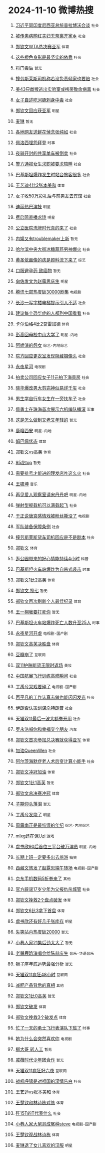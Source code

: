# 2024-11-10 微博热搜 
1. [习近平同印度尼西亚总统普拉博沃会谈](https://m.weibo.cn/search?containerid=100103type%3D1%26t%3D10%26q%3D%23%E4%B9%A0%E8%BF%91%E5%B9%B3%E5%90%8C%E5%8D%B0%E5%BA%A6%E5%B0%BC%E8%A5%BF%E4%BA%9A%E6%80%BB%E7%BB%9F%E6%99%AE%E6%8B%89%E5%8D%9A%E6%B2%83%E4%BC%9A%E8%B0%88%23&stream_entry_id=51&isnewpage=1&extparam=seat%3D1%26cate%3D10103%26q%3D%2523%25E4%25B9%25A0%25E8%25BF%2591%25E5%25B9%25B3%25E5%2590%258C%25E5%258D%25B0%25E5%25BA%25A6%25E5%25B0%25BC%25E8%25A5%25BF%25E4%25BA%259A%25E6%2580%25BB%25E7%25BB%259F%25E6%2599%25AE%25E6%258B%2589%25E5%258D%259A%25E6%25B2%2583%25E4%25BC%259A%25E8%25B0%2588%2523%26dgr%3D0%26filter_type%3Drealtimehot%26pos%3D0%26c_type%3D51%26stream_entry_id%3D51%26display_time%3D1731194571%26pre_seqid%3D173119457172602167208157) `社会` 

2. [被传患病网红夫妇无奈离开家乡](https://m.weibo.cn/search?containerid=100103type%3D1%26t%3D10%26q%3D%23%E8%A2%AB%E4%BC%A0%E6%82%A3%E7%97%85%E7%BD%91%E7%BA%A2%E5%A4%AB%E5%A6%87%E6%97%A0%E5%A5%88%E7%A6%BB%E5%BC%80%E5%AE%B6%E4%B9%A1%23&stream_entry_id=31&isnewpage=1&extparam=seat%3D1%26cate%3D5001%26pos%3D0%26realpos%3D1%26flag%3D2%26q%3D%2523%25E8%25A2%25AB%25E4%25BC%25A0%25E6%2582%25A3%25E7%2597%2585%25E7%25BD%2591%25E7%25BA%25A2%25E5%25A4%25AB%25E5%25A6%2587%25E6%2597%25A0%25E5%25A5%2588%25E7%25A6%25BB%25E5%25BC%2580%25E5%25AE%25B6%25E4%25B9%25A1%2523%26dgr%3D0%26filter_type%3Drealtimehot%26lcate%3D5001%26c_type%3D31%26stream_entry_id%3D31%26band_rank%3D1%26display_time%3D1731194571%26pre_seqid%3D173119457172602167208157) `社会` 

3. [郑钦文WTA总决赛亚军](https://m.weibo.cn/search?containerid=100103type%3D1%26t%3D10%26q%3D%23%E9%83%91%E9%92%A6%E6%96%87WTA%E6%80%BB%E5%86%B3%E8%B5%9B%E4%BA%9A%E5%86%9B%23&stream_entry_id=31&isnewpage=1&extparam=seat%3D1%26cate%3D5001%26pos%3D1%26realpos%3D2%26flag%3D2%26q%3D%2523%25E9%2583%2591%25E9%2592%25A6%25E6%2596%2587WTA%25E6%2580%25BB%25E5%2586%25B3%25E8%25B5%259B%25E4%25BA%259A%25E5%2586%259B%2523%26dgr%3D0%26filter_type%3Drealtimehot%26lcate%3D5001%26c_type%3D31%26stream_entry_id%3D31%26band_rank%3D2%26display_time%3D1731194571%26pre_seqid%3D173119457172602167208157) `体育` 

4. [这些橙色身影是最坚实的依靠](https://m.weibo.cn/search?containerid=100103type%3D1%26t%3D10%26q%3D%23%E8%BF%99%E4%BA%9B%E6%A9%99%E8%89%B2%E8%BA%AB%E5%BD%B1%E6%98%AF%E6%9C%80%E5%9D%9A%E5%AE%9E%E7%9A%84%E4%BE%9D%E9%9D%A0%23&stream_entry_id=31&isnewpage=1&extparam=seat%3D1%26cate%3D5001%26pos%3D2%26realpos%3D3%26flag%3D32768%26q%3D%2523%25E8%25BF%2599%25E4%25BA%259B%25E6%25A9%2599%25E8%2589%25B2%25E8%25BA%25AB%25E5%25BD%25B1%25E6%2598%25AF%25E6%259C%2580%25E5%259D%259A%25E5%25AE%259E%25E7%259A%2584%25E4%25BE%259D%25E9%259D%25A0%2523%26dgr%3D0%26filter_type%3Drealtimehot%26lcate%3D5001%26c_type%3D31%26stream_entry_id%3D31%26band_rank%3D3%26display_time%3D1731194571%26pre_seqid%3D173119457172602167208157) `社会` 

5. [将门毒后](https://m.weibo.cn/search?containerid=100103type%3D1%26t%3D10%26q%3D%E5%B0%86%E9%97%A8%E6%AF%92%E5%90%8E&stream_entry_id=31&isnewpage=1&extparam=seat%3D1%26cate%3D5001%26pos%3D3%26realpos%3D4%26flag%3D2%26q%3D%25E5%25B0%2586%25E9%2597%25A8%25E6%25AF%2592%25E5%2590%258E%26dgr%3D0%26filter_type%3Drealtimehot%26lcate%3D5001%26c_type%3D31%26stream_entry_id%3D31%26band_rank%3D4%26display_time%3D1731194571%26pre_seqid%3D173119457172602167208157) `暂无` 

6. [撞劳斯莱斯司机称若没免责倾家也要赔](https://m.weibo.cn/search?containerid=100103type%3D1%26t%3D10%26q%3D%23%E6%92%9E%E5%8A%B3%E6%96%AF%E8%8E%B1%E6%96%AF%E5%8F%B8%E6%9C%BA%E7%A7%B0%E8%8B%A5%E6%B2%A1%E5%85%8D%E8%B4%A3%E5%80%BE%E5%AE%B6%E4%B9%9F%E8%A6%81%E8%B5%94%23&stream_entry_id=31&isnewpage=1&extparam=seat%3D1%26cate%3D5001%26pos%3D4%26realpos%3D5%26flag%3D0%26q%3D%2523%25E6%2592%259E%25E5%258A%25B3%25E6%2596%25AF%25E8%258E%25B1%25E6%2596%25AF%25E5%258F%25B8%25E6%259C%25BA%25E7%25A7%25B0%25E8%258B%25A5%25E6%25B2%25A1%25E5%2585%258D%25E8%25B4%25A3%25E5%2580%25BE%25E5%25AE%25B6%25E4%25B9%259F%25E8%25A6%2581%25E8%25B5%2594%2523%26dgr%3D0%26filter_type%3Drealtimehot%26lcate%3D5001%26c_type%3D31%26stream_entry_id%3D31%26band_rank%3D5%26display_time%3D1731194571%26pre_seqid%3D173119457172602167208157) `社会` 

7. [美43只雌猴逃出实验室或携带致命病毒](https://m.weibo.cn/search?containerid=100103type%3D1%26t%3D10%26q%3D%23%E7%BE%8E43%E5%8F%AA%E9%9B%8C%E7%8C%B4%E9%80%83%E5%87%BA%E5%AE%9E%E9%AA%8C%E5%AE%A4%E6%88%96%E6%90%BA%E5%B8%A6%E8%87%B4%E5%91%BD%E7%97%85%E6%AF%92%23&stream_entry_id=31&isnewpage=1&extparam=seat%3D1%26cate%3D5001%26pos%3D5%26realpos%3D6%26flag%3D0%26q%3D%2523%25E7%25BE%258E43%25E5%258F%25AA%25E9%259B%258C%25E7%258C%25B4%25E9%2580%2583%25E5%2587%25BA%25E5%25AE%259E%25E9%25AA%258C%25E5%25AE%25A4%25E6%2588%2596%25E6%2590%25BA%25E5%25B8%25A6%25E8%2587%25B4%25E5%2591%25BD%25E7%2597%2585%25E6%25AF%2592%2523%26dgr%3D0%26filter_type%3Drealtimehot%26lcate%3D5001%26c_type%3D31%26stream_entry_id%3D31%26band_rank%3D6%26display_time%3D1731194571%26pre_seqid%3D173119457172602167208157) `社会` 

8. [女子自述吃河豚刺身中毒](https://m.weibo.cn/search?containerid=100103type%3D1%26t%3D10%26q%3D%23%E5%A5%B3%E5%AD%90%E8%87%AA%E8%BF%B0%E5%90%83%E6%B2%B3%E8%B1%9A%E5%88%BA%E8%BA%AB%E4%B8%AD%E6%AF%92%23&stream_entry_id=31&isnewpage=1&extparam=seat%3D1%26cate%3D5001%26pos%3D6%26realpos%3D7%26flag%3D0%26q%3D%2523%25E5%25A5%25B3%25E5%25AD%2590%25E8%2587%25AA%25E8%25BF%25B0%25E5%2590%2583%25E6%25B2%25B3%25E8%25B1%259A%25E5%2588%25BA%25E8%25BA%25AB%25E4%25B8%25AD%25E6%25AF%2592%2523%26dgr%3D0%26filter_type%3Drealtimehot%26lcate%3D5001%26c_type%3D31%26stream_entry_id%3D31%26band_rank%3D7%26display_time%3D1731194571%26pre_seqid%3D173119457172602167208157) `社会` 

9. [郑钦文回应获亚军](https://m.weibo.cn/search?containerid=100103type%3D1%26t%3D10%26q%3D%23%E9%83%91%E9%92%A6%E6%96%87%E5%9B%9E%E5%BA%94%E8%8E%B7%E4%BA%9A%E5%86%9B%23&stream_entry_id=31&isnewpage=1&extparam=seat%3D1%26cate%3D5001%26pos%3D7%26realpos%3D8%26flag%3D1%26q%3D%2523%25E9%2583%2591%25E9%2592%25A6%25E6%2596%2587%25E5%259B%259E%25E5%25BA%2594%25E8%258E%25B7%25E4%25BA%259A%25E5%2586%259B%2523%26dgr%3D0%26filter_type%3Drealtimehot%26lcate%3D5001%26c_type%3D31%26stream_entry_id%3D31%26band_rank%3D8%26display_time%3D1731194571%26pre_seqid%3D173119457172602167208157) `明星` 

10. [麦琳](https://m.weibo.cn/search?containerid=100103type%3D1%26t%3D10%26q%3D%E9%BA%A6%E7%90%B3&stream_entry_id=31&isnewpage=1&extparam=seat%3D1%26cate%3D5001%26pos%3D8%26realpos%3D9%26flag%3D0%26q%3D%25E9%25BA%25A6%25E7%2590%25B3%26dgr%3D0%26filter_type%3Drealtimehot%26lcate%3D5001%26c_type%3D31%26stream_entry_id%3D31%26band_rank%3D9%26display_time%3D1731194571%26pre_seqid%3D173119457172602167208157) `暂无` 

11. [各地网友送鲜花悼念张纯如](https://m.weibo.cn/search?containerid=100103type%3D1%26t%3D10%26q%3D%23%E5%90%84%E5%9C%B0%E7%BD%91%E5%8F%8B%E9%80%81%E9%B2%9C%E8%8A%B1%E6%82%BC%E5%BF%B5%E5%BC%A0%E7%BA%AF%E5%A6%82%23&stream_entry_id=31&isnewpage=1&extparam=seat%3D1%26cate%3D5001%26pos%3D9%26realpos%3D10%26flag%3D1%26q%3D%2523%25E5%2590%2584%25E5%259C%25B0%25E7%25BD%2591%25E5%258F%258B%25E9%2580%2581%25E9%25B2%259C%25E8%258A%25B1%25E6%2582%25BC%25E5%25BF%25B5%25E5%25BC%25A0%25E7%25BA%25AF%25E5%25A6%2582%2523%26dgr%3D0%26filter_type%3Drealtimehot%26lcate%3D5001%26c_type%3D31%26stream_entry_id%3D31%26band_rank%3D10%26display_time%3D1731194571%26pre_seqid%3D173119457172602167208157) `社会` 

12. [佩洛西埋怨拜登](https://m.weibo.cn/search?containerid=100103type%3D1%26t%3D10%26q%3D%23%E4%BD%A9%E6%B4%9B%E8%A5%BF%E5%9F%8B%E6%80%A8%E6%8B%9C%E7%99%BB%23&stream_entry_id=31&isnewpage=1&extparam=seat%3D1%26cate%3D5001%26pos%3D10%26realpos%3D11%26flag%3D0%26q%3D%2523%25E4%25BD%25A9%25E6%25B4%259B%25E8%25A5%25BF%25E5%259F%258B%25E6%2580%25A8%25E6%258B%259C%25E7%2599%25BB%2523%26dgr%3D0%26filter_type%3Drealtimehot%26lcate%3D5001%26c_type%3D31%26stream_entry_id%3D31%26band_rank%3D11%26display_time%3D1731194571%26pre_seqid%3D173119457172602167208157) `时事` 

13. [夜骑开封的共享单车被倒卖](https://m.weibo.cn/search?containerid=100103type%3D1%26t%3D10%26q%3D%23%E5%A4%9C%E9%AA%91%E5%BC%80%E5%B0%81%E7%9A%84%E5%85%B1%E4%BA%AB%E5%8D%95%E8%BD%A6%E8%A2%AB%E5%80%92%E5%8D%96%23&stream_entry_id=31&isnewpage=1&extparam=seat%3D1%26cate%3D5001%26pos%3D11%26realpos%3D12%26flag%3D0%26q%3D%2523%25E5%25A4%259C%25E9%25AA%2591%25E5%25BC%2580%25E5%25B0%2581%25E7%259A%2584%25E5%2585%25B1%25E4%25BA%25AB%25E5%258D%2595%25E8%25BD%25A6%25E8%25A2%25AB%25E5%2580%2592%25E5%258D%2596%2523%26dgr%3D0%26filter_type%3Drealtimehot%26lcate%3D5001%26c_type%3D31%26stream_entry_id%3D31%26band_rank%3D12%26display_time%3D1731194571%26pre_seqid%3D173119457172602167208157) `社会` 

14. [警方通报女生求职被要求陪睡](https://m.weibo.cn/search?containerid=100103type%3D1%26t%3D10%26q%3D%23%E8%AD%A6%E6%96%B9%E9%80%9A%E6%8A%A5%E5%A5%B3%E7%94%9F%E6%B1%82%E8%81%8C%E8%A2%AB%E8%A6%81%E6%B1%82%E9%99%AA%E7%9D%A1%23&stream_entry_id=31&isnewpage=1&extparam=seat%3D1%26cate%3D5001%26pos%3D12%26realpos%3D13%26flag%3D0%26q%3D%2523%25E8%25AD%25A6%25E6%2596%25B9%25E9%2580%259A%25E6%258A%25A5%25E5%25A5%25B3%25E7%2594%259F%25E6%25B1%2582%25E8%2581%258C%25E8%25A2%25AB%25E8%25A6%2581%25E6%25B1%2582%25E9%2599%25AA%25E7%259D%25A1%2523%26dgr%3D0%26filter_type%3Drealtimehot%26lcate%3D5001%26c_type%3D31%26stream_entry_id%3D31%26band_rank%3D13%26display_time%3D1731194571%26pre_seqid%3D173119457172602167208157) `社会` 

15. [巴基斯坦爆炸发生时站台旅客很多](https://m.weibo.cn/search?containerid=100103type%3D1%26t%3D10%26q%3D%23%E5%B7%B4%E5%9F%BA%E6%96%AF%E5%9D%A6%E7%88%86%E7%82%B8%E5%8F%91%E7%94%9F%E6%97%B6%E7%AB%99%E5%8F%B0%E6%97%85%E5%AE%A2%E5%BE%88%E5%A4%9A%23&stream_entry_id=31&isnewpage=1&extparam=seat%3D1%26cate%3D5001%26pos%3D13%26realpos%3D14%26flag%3D0%26q%3D%2523%25E5%25B7%25B4%25E5%259F%25BA%25E6%2596%25AF%25E5%259D%25A6%25E7%2588%2586%25E7%2582%25B8%25E5%258F%2591%25E7%2594%259F%25E6%2597%25B6%25E7%25AB%2599%25E5%258F%25B0%25E6%2597%2585%25E5%25AE%25A2%25E5%25BE%2588%25E5%25A4%259A%2523%26dgr%3D0%26filter_type%3Drealtimehot%26lcate%3D5001%26c_type%3D31%26stream_entry_id%3D31%26band_rank%3D14%26display_time%3D1731194571%26pre_seqid%3D173119457172602167208157) `社会` 

16. [王艺迪4比2张本美和](https://m.weibo.cn/search?containerid=100103type%3D1%26t%3D10%26q%3D%23%E7%8E%8B%E8%89%BA%E8%BF%AA4%E6%AF%942%E5%BC%A0%E6%9C%AC%E7%BE%8E%E5%92%8C%23&stream_entry_id=31&isnewpage=1&extparam=seat%3D1%26cate%3D5001%26pos%3D14%26realpos%3D15%26flag%3D0%26q%3D%2523%25E7%258E%258B%25E8%2589%25BA%25E8%25BF%25AA4%25E6%25AF%25942%25E5%25BC%25A0%25E6%259C%25AC%25E7%25BE%258E%25E5%2592%258C%2523%26dgr%3D0%26filter_type%3Drealtimehot%26lcate%3D5001%26c_type%3D31%26stream_entry_id%3D31%26band_rank%3D15%26display_time%3D1731194571%26pre_seqid%3D173119457172602167208157) `体育` 

17. [女子收50万彩礼后与前男友去宾馆](https://m.weibo.cn/search?containerid=100103type%3D1%26t%3D10%26q%3D%23%E5%A5%B3%E5%AD%90%E6%94%B650%E4%B8%87%E5%BD%A9%E7%A4%BC%E5%90%8E%E4%B8%8E%E5%89%8D%E7%94%B7%E5%8F%8B%E5%8E%BB%E5%AE%BE%E9%A6%86%23&stream_entry_id=31&isnewpage=1&extparam=seat%3D1%26cate%3D5001%26pos%3D15%26realpos%3D16%26flag%3D0%26q%3D%2523%25E5%25A5%25B3%25E5%25AD%2590%25E6%2594%25B650%25E4%25B8%2587%25E5%25BD%25A9%25E7%25A4%25BC%25E5%2590%258E%25E4%25B8%258E%25E5%2589%258D%25E7%2594%25B7%25E5%258F%258B%25E5%258E%25BB%25E5%25AE%25BE%25E9%25A6%2586%2523%26dgr%3D0%26filter_type%3Drealtimehot%26lcate%3D5001%26c_type%3D31%26stream_entry_id%3D31%26band_rank%3D16%26display_time%3D1731194571%26pre_seqid%3D173119457172602167208157) `社会` 

18. [迪丽热巴演技](https://m.weibo.cn/search?containerid=100103type%3D1%26t%3D10%26q%3D%23%E8%BF%AA%E4%B8%BD%E7%83%AD%E5%B7%B4%E6%BC%94%E6%8A%80%23&stream_entry_id=31&isnewpage=1&extparam=seat%3D1%26cate%3D5001%26pos%3D16%26realpos%3D17%26flag%3D0%26q%3D%2523%25E8%25BF%25AA%25E4%25B8%25BD%25E7%2583%25AD%25E5%25B7%25B4%25E6%25BC%2594%25E6%258A%2580%2523%26dgr%3D0%26filter_type%3Drealtimehot%26lcate%3D5001%26c_type%3D31%26stream_entry_id%3D31%26band_rank%3D17%26display_time%3D1731194571%26pre_seqid%3D173119457172602167208157) `明星` 

19. [费启鸣直播求饶](https://m.weibo.cn/search?containerid=100103type%3D1%26t%3D10%26q%3D%E8%B4%B9%E5%90%AF%E9%B8%A3%E7%9B%B4%E6%92%AD%E6%B1%82%E9%A5%B6&stream_entry_id=31&isnewpage=1&extparam=seat%3D1%26cate%3D5001%26pos%3D17%26realpos%3D18%26flag%3D2%26q%3D%25E8%25B4%25B9%25E5%2590%25AF%25E9%25B8%25A3%25E7%259B%25B4%25E6%2592%25AD%25E6%25B1%2582%25E9%25A5%25B6%26dgr%3D0%26filter_type%3Drealtimehot%26lcate%3D5001%26c_type%3D31%26stream_entry_id%3D31%26band_rank%3D18%26display_time%3D1731194571%26pre_seqid%3D173119457172602167208157) `明星` 

20. [公立医院洗牌时代真的来了](https://m.weibo.cn/search?containerid=100103type%3D1%26t%3D10%26q%3D%23%E5%85%AC%E7%AB%8B%E5%8C%BB%E9%99%A2%E6%B4%97%E7%89%8C%E6%97%B6%E4%BB%A3%E7%9C%9F%E7%9A%84%E6%9D%A5%E4%BA%86%23&stream_entry_id=31&isnewpage=1&extparam=seat%3D1%26cate%3D5001%26pos%3D18%26realpos%3D19%26flag%3D0%26q%3D%2523%25E5%2585%25AC%25E7%25AB%258B%25E5%258C%25BB%25E9%2599%25A2%25E6%25B4%2597%25E7%2589%258C%25E6%2597%25B6%25E4%25BB%25A3%25E7%259C%259F%25E7%259A%2584%25E6%259D%25A5%25E4%25BA%2586%2523%26dgr%3D0%26filter_type%3Drealtimehot%26lcate%3D5001%26c_type%3D31%26stream_entry_id%3D31%26band_rank%3D19%26display_time%3D1731194571%26pre_seqid%3D173119457172602167208157) `社会` 

21. [内娱又有troublemaker上新](https://m.weibo.cn/search?containerid=100103type%3D1%26t%3D10%26q%3D%E5%86%85%E5%A8%B1%E5%8F%88%E6%9C%89troublemaker%E4%B8%8A%E6%96%B0&stream_entry_id=31&isnewpage=1&extparam=seat%3D1%26cate%3D5001%26pos%3D19%26realpos%3D20%26flag%3D0%26q%3D%25E5%2586%2585%25E5%25A8%25B1%25E5%258F%2588%25E6%259C%2589troublemaker%25E4%25B8%258A%25E6%2596%25B0%26dgr%3D0%26filter_type%3Drealtimehot%26lcate%3D5001%26c_type%3D31%26stream_entry_id%3D31%26band_rank%3D20%26display_time%3D1731194571%26pre_seqid%3D173119457172602167208157) `暂无` 

22. [哈尔滨中央大街冰糖葫芦男神爆火](https://m.weibo.cn/search?containerid=100103type%3D1%26t%3D10%26q%3D%23%E5%93%88%E5%B0%94%E6%BB%A8%E4%B8%AD%E5%A4%AE%E5%A4%A7%E8%A1%97%E5%86%B0%E7%B3%96%E8%91%AB%E8%8A%A6%E7%94%B7%E7%A5%9E%E7%88%86%E7%81%AB%23&stream_entry_id=31&isnewpage=1&extparam=seat%3D1%26cate%3D5001%26pos%3D20%26realpos%3D21%26flag%3D0%26q%3D%2523%25E5%2593%2588%25E5%25B0%2594%25E6%25BB%25A8%25E4%25B8%25AD%25E5%25A4%25AE%25E5%25A4%25A7%25E8%25A1%2597%25E5%2586%25B0%25E7%25B3%2596%25E8%2591%25AB%25E8%258A%25A6%25E7%2594%25B7%25E7%25A5%259E%25E7%2588%2586%25E7%2581%25AB%2523%26dgr%3D0%26filter_type%3Drealtimehot%26lcate%3D5001%26c_type%3D31%26stream_entry_id%3D31%26band_rank%3D21%26display_time%3D1731194571%26pre_seqid%3D173119457172602167208157) `社会` 

23. [黄圣依画像的痣是颜料流下来了](https://m.weibo.cn/search?containerid=100103type%3D1%26t%3D10%26q%3D%23%E9%BB%84%E5%9C%A3%E4%BE%9D%E7%94%BB%E5%83%8F%E7%9A%84%E7%97%A3%E6%98%AF%E9%A2%9C%E6%96%99%E6%B5%81%E4%B8%8B%E6%9D%A5%E4%BA%86%23&stream_entry_id=31&isnewpage=1&extparam=seat%3D1%26cate%3D5001%26pos%3D21%26realpos%3D22%26flag%3D0%26q%3D%2523%25E9%25BB%2584%25E5%259C%25A3%25E4%25BE%259D%25E7%2594%25BB%25E5%2583%258F%25E7%259A%2584%25E7%2597%25A3%25E6%2598%25AF%25E9%25A2%259C%25E6%2596%2599%25E6%25B5%2581%25E4%25B8%258B%25E6%259D%25A5%25E4%25BA%2586%2523%26dgr%3D0%26filter_type%3Drealtimehot%26lcate%3D5001%26c_type%3D31%26stream_entry_id%3D31%26band_rank%3D22%26display_time%3D1731194571%26pre_seqid%3D173119457172602167208157) `综艺` 

24. [口服避孕药 致癌物](https://m.weibo.cn/search?containerid=100103type%3D1%26t%3D10%26q%3D%E5%8F%A3%E6%9C%8D%E9%81%BF%E5%AD%95%E8%8D%AF+%E8%87%B4%E7%99%8C%E7%89%A9&stream_entry_id=31&isnewpage=1&extparam=seat%3D1%26cate%3D5001%26pos%3D22%26realpos%3D23%26flag%3D0%26q%3D%25E5%258F%25A3%25E6%259C%258D%25E9%2581%25BF%25E5%25AD%2595%25E8%258D%25AF%2520%25E8%2587%25B4%25E7%2599%258C%25E7%2589%25A9%26dgr%3D0%26filter_type%3Drealtimehot%26lcate%3D5001%26c_type%3D31%26stream_entry_id%3D31%26band_rank%3D23%26display_time%3D1731194571%26pre_seqid%3D173119457172602167208157) `暂无` 

25. [向佐发文为赵露思庆生](https://m.weibo.cn/search?containerid=100103type%3D1%26t%3D10%26q%3D%23%E5%90%91%E4%BD%90%E5%8F%91%E6%96%87%E4%B8%BA%E8%B5%B5%E9%9C%B2%E6%80%9D%E5%BA%86%E7%94%9F%23&stream_entry_id=31&isnewpage=1&extparam=seat%3D1%26cate%3D5001%26pos%3D23%26realpos%3D24%26flag%3D0%26q%3D%2523%25E5%2590%2591%25E4%25BD%2590%25E5%258F%2591%25E6%2596%2587%25E4%25B8%25BA%25E8%25B5%25B5%25E9%259C%25B2%25E6%2580%259D%25E5%25BA%2586%25E7%2594%259F%2523%26dgr%3D0%26filter_type%3Drealtimehot%26lcate%3D5001%26c_type%3D31%26stream_entry_id%3D31%26band_rank%3D24%26display_time%3D1731194571%26pre_seqid%3D173119457172602167208157) `明星` 

26. [腾讯七部热度破30000剧集](https://m.weibo.cn/search?containerid=100103type%3D1%26t%3D10%26q%3D%23%E8%85%BE%E8%AE%AF%E4%B8%83%E9%83%A8%E7%83%AD%E5%BA%A6%E7%A0%B430000%E5%89%A7%E9%9B%86%23&stream_entry_id=31&isnewpage=1&extparam=seat%3D1%26cate%3D5001%26pos%3D24%26realpos%3D25%26flag%3D0%26q%3D%2523%25E8%2585%25BE%25E8%25AE%25AF%25E4%25B8%2583%25E9%2583%25A8%25E7%2583%25AD%25E5%25BA%25A6%25E7%25A0%25B430000%25E5%2589%25A7%25E9%259B%2586%2523%26dgr%3D0%26filter_type%3Drealtimehot%26lcate%3D5001%26c_type%3D31%26stream_entry_id%3D31%26band_rank%3D25%26display_time%3D1731194571%26pre_seqid%3D173119457172602167208157) `电视剧` 

27. [长沙一写字楼电梯提示引人不适](https://m.weibo.cn/search?containerid=100103type%3D1%26t%3D10%26q%3D%23%E9%95%BF%E6%B2%99%E4%B8%80%E5%86%99%E5%AD%97%E6%A5%BC%E7%94%B5%E6%A2%AF%E6%8F%90%E7%A4%BA%E5%BC%95%E4%BA%BA%E4%B8%8D%E9%80%82%23&stream_entry_id=31&isnewpage=1&extparam=seat%3D1%26cate%3D5001%26pos%3D25%26realpos%3D26%26flag%3D0%26q%3D%2523%25E9%2595%25BF%25E6%25B2%2599%25E4%25B8%2580%25E5%2586%2599%25E5%25AD%2597%25E6%25A5%25BC%25E7%2594%25B5%25E6%25A2%25AF%25E6%258F%2590%25E7%25A4%25BA%25E5%25BC%2595%25E4%25BA%25BA%25E4%25B8%258D%25E9%2580%2582%2523%26dgr%3D0%26filter_type%3Drealtimehot%26lcate%3D5001%26c_type%3D31%26stream_entry_id%3D31%26band_rank%3D26%26display_time%3D1731194571%26pre_seqid%3D173119457172602167208157) `社会` 

28. [建议每个恐华症的人都到中国看看](https://m.weibo.cn/search?containerid=100103type%3D1%26t%3D10%26q%3D%23%E5%BB%BA%E8%AE%AE%E6%AF%8F%E4%B8%AA%E6%81%90%E5%8D%8E%E7%97%87%E7%9A%84%E4%BA%BA%E9%83%BD%E5%88%B0%E4%B8%AD%E5%9B%BD%E7%9C%8B%E7%9C%8B%23&stream_entry_id=31&isnewpage=1&extparam=seat%3D1%26cate%3D5001%26pos%3D26%26realpos%3D27%26flag%3D0%26q%3D%2523%25E5%25BB%25BA%25E8%25AE%25AE%25E6%25AF%258F%25E4%25B8%25AA%25E6%2581%2590%25E5%258D%258E%25E7%2597%2587%25E7%259A%2584%25E4%25BA%25BA%25E9%2583%25BD%25E5%2588%25B0%25E4%25B8%25AD%25E5%259B%25BD%25E7%259C%258B%25E7%259C%258B%2523%26dgr%3D0%26filter_type%3Drealtimehot%26lcate%3D5001%26c_type%3D31%26stream_entry_id%3D31%26band_rank%3D27%26display_time%3D1731194571%26pre_seqid%3D173119457172602167208157) `社会` 

29. [卡尔伯格4比2莫雷加德](https://m.weibo.cn/search?containerid=100103type%3D1%26t%3D10%26q%3D%23%E5%8D%A1%E5%B0%94%E4%BC%AF%E6%A0%BC4%E6%AF%942%E8%8E%AB%E9%9B%B7%E5%8A%A0%E5%BE%B7%23&stream_entry_id=31&isnewpage=1&extparam=seat%3D1%26cate%3D5001%26pos%3D27%26realpos%3D28%26flag%3D0%26q%3D%2523%25E5%258D%25A1%25E5%25B0%2594%25E4%25BC%25AF%25E6%25A0%25BC4%25E6%25AF%25942%25E8%258E%25AB%25E9%259B%25B7%25E5%258A%25A0%25E5%25BE%25B7%2523%26dgr%3D0%26filter_type%3Drealtimehot%26lcate%3D5001%26c_type%3D31%26stream_entry_id%3D31%26band_rank%3D28%26display_time%3D1731194571%26pre_seqid%3D173119457172602167208157) `体育` 

30. [彭高回母校中山大学了](https://m.weibo.cn/search?containerid=100103type%3D1%26t%3D10%26q%3D%23%E5%BD%AD%E9%AB%98%E5%9B%9E%E6%AF%8D%E6%A0%A1%E4%B8%AD%E5%B1%B1%E5%A4%A7%E5%AD%A6%E4%BA%86%23&stream_entry_id=31&isnewpage=1&extparam=seat%3D1%26cate%3D5001%26pos%3D28%26realpos%3D29%26flag%3D0%26q%3D%2523%25E5%25BD%25AD%25E9%25AB%2598%25E5%259B%259E%25E6%25AF%258D%25E6%25A0%25A1%25E4%25B8%25AD%25E5%25B1%25B1%25E5%25A4%25A7%25E5%25AD%25A6%25E4%25BA%2586%2523%26dgr%3D0%26filter_type%3Drealtimehot%26lcate%3D5001%26c_type%3D31%26stream_entry_id%3D31%26band_rank%3D29%26display_time%3D1731194571%26pre_seqid%3D173119457172602167208157) `明星-内地` 

31. [阿娇演的怨女](https://m.weibo.cn/search?containerid=100103type%3D1%26t%3D10%26q%3D%23%E9%98%BF%E5%A8%87%E6%BC%94%E7%9A%84%E6%80%A8%E5%A5%B3%23&stream_entry_id=31&isnewpage=1&extparam=seat%3D1%26cate%3D5001%26pos%3D29%26realpos%3D30%26flag%3D0%26q%3D%2523%25E9%2598%25BF%25E5%25A8%2587%25E6%25BC%2594%25E7%259A%2584%25E6%2580%25A8%25E5%25A5%25B3%2523%26dgr%3D0%26filter_type%3Drealtimehot%26lcate%3D5001%26c_type%3D31%26stream_entry_id%3D31%26band_rank%3D30%26display_time%3D1731194571%26pre_seqid%3D173119457172602167208157) `综艺-内地综艺` 

32. [院方回应更衣室发现隐藏摄像头](https://m.weibo.cn/search?containerid=100103type%3D1%26t%3D10%26q%3D%23%E9%99%A2%E6%96%B9%E5%9B%9E%E5%BA%94%E6%9B%B4%E8%A1%A3%E5%AE%A4%E5%8F%91%E7%8E%B0%E9%9A%90%E8%97%8F%E6%91%84%E5%83%8F%E5%A4%B4%23&stream_entry_id=31&isnewpage=1&extparam=seat%3D1%26cate%3D5001%26pos%3D30%26realpos%3D31%26flag%3D0%26q%3D%2523%25E9%2599%25A2%25E6%2596%25B9%25E5%259B%259E%25E5%25BA%2594%25E6%259B%25B4%25E8%25A1%25A3%25E5%25AE%25A4%25E5%258F%2591%25E7%258E%25B0%25E9%259A%2590%25E8%2597%258F%25E6%2591%2584%25E5%2583%258F%25E5%25A4%25B4%2523%26dgr%3D0%26filter_type%3Drealtimehot%26lcate%3D5001%26c_type%3D31%26stream_entry_id%3D31%26band_rank%3D31%26display_time%3D1731194571%26pre_seqid%3D173119457172602167208157) `社会` 

33. [永夜星河](https://m.weibo.cn/search?containerid=100103type%3D1%26t%3D10%26q%3D%E6%B0%B8%E5%A4%9C%E6%98%9F%E6%B2%B3&stream_entry_id=31&isnewpage=1&extparam=seat%3D1%26cate%3D5001%26pos%3D31%26realpos%3D32%26flag%3D0%26q%3D%25E6%25B0%25B8%25E5%25A4%259C%25E6%2598%259F%25E6%25B2%25B3%26dgr%3D0%26filter_type%3Drealtimehot%26lcate%3D5001%26c_type%3D31%26stream_entry_id%3D31%26band_rank%3D32%26display_time%3D1731194571%26pre_seqid%3D173119457172602167208157) `电视剧` 

34. [拍卖公司回应女子11元拍下海景房](https://m.weibo.cn/search?containerid=100103type%3D1%26t%3D10%26q%3D%23%E6%8B%8D%E5%8D%96%E5%85%AC%E5%8F%B8%E5%9B%9E%E5%BA%94%E5%A5%B3%E5%AD%9011%E5%85%83%E6%8B%8D%E4%B8%8B%E6%B5%B7%E6%99%AF%E6%88%BF%23&stream_entry_id=31&isnewpage=1&extparam=seat%3D1%26cate%3D5001%26pos%3D32%26realpos%3D33%26flag%3D0%26q%3D%2523%25E6%258B%258D%25E5%258D%2596%25E5%2585%25AC%25E5%258F%25B8%25E5%259B%259E%25E5%25BA%2594%25E5%25A5%25B3%25E5%25AD%259011%25E5%2585%2583%25E6%258B%258D%25E4%25B8%258B%25E6%25B5%25B7%25E6%2599%25AF%25E6%2588%25BF%2523%26dgr%3D0%26filter_type%3Drealtimehot%26lcate%3D5001%26c_type%3D31%26stream_entry_id%3D31%26band_rank%3D33%26display_time%3D1731194571%26pre_seqid%3D173119457172602167208157) `社会` 

35. [晓华爆改男大剪完神似易烊千玺](https://m.weibo.cn/search?containerid=100103type%3D1%26t%3D10%26q%3D%23%E6%99%93%E5%8D%8E%E7%88%86%E6%94%B9%E7%94%B7%E5%A4%A7%E5%89%AA%E5%AE%8C%E7%A5%9E%E4%BC%BC%E6%98%93%E7%83%8A%E5%8D%83%E7%8E%BA%23&stream_entry_id=31&isnewpage=1&extparam=seat%3D1%26cate%3D5001%26pos%3D33%26realpos%3D34%26flag%3D1%26q%3D%2523%25E6%2599%2593%25E5%258D%258E%25E7%2588%2586%25E6%2594%25B9%25E7%2594%25B7%25E5%25A4%25A7%25E5%2589%25AA%25E5%25AE%258C%25E7%25A5%259E%25E4%25BC%25BC%25E6%2598%2593%25E7%2583%258A%25E5%258D%2583%25E7%258E%25BA%2523%26dgr%3D0%26filter_type%3Drealtimehot%26lcate%3D5001%26c_type%3D31%26stream_entry_id%3D31%26band_rank%3D34%26display_time%3D1731194571%26pre_seqid%3D173119457172602167208157) `社会` 

36. [男生学自行车女生在一旁扶车子](https://m.weibo.cn/search?containerid=100103type%3D1%26t%3D10%26q%3D%23%E7%94%B7%E7%94%9F%E5%AD%A6%E8%87%AA%E8%A1%8C%E8%BD%A6%E5%A5%B3%E7%94%9F%E5%9C%A8%E4%B8%80%E6%97%81%E6%89%B6%E8%BD%A6%E5%AD%90%23&stream_entry_id=31&isnewpage=1&extparam=seat%3D1%26cate%3D5001%26pos%3D34%26realpos%3D35%26flag%3D0%26q%3D%2523%25E7%2594%25B7%25E7%2594%259F%25E5%25AD%25A6%25E8%2587%25AA%25E8%25A1%258C%25E8%25BD%25A6%25E5%25A5%25B3%25E7%2594%259F%25E5%259C%25A8%25E4%25B8%2580%25E6%2597%2581%25E6%2589%25B6%25E8%25BD%25A6%25E5%25AD%2590%2523%26dgr%3D0%26filter_type%3Drealtimehot%26lcate%3D5001%26c_type%3D31%26stream_entry_id%3D31%26band_rank%3D35%26display_time%3D1731194571%26pre_seqid%3D173119457172602167208157) `社会` 

37. [俄勇士在珠海首次展示六机编队桶滚](https://m.weibo.cn/search?containerid=100103type%3D1%26t%3D10%26q%3D%23%E4%BF%84%E5%8B%87%E5%A3%AB%E5%9C%A8%E7%8F%A0%E6%B5%B7%E9%A6%96%E6%AC%A1%E5%B1%95%E7%A4%BA%E5%85%AD%E6%9C%BA%E7%BC%96%E9%98%9F%E6%A1%B6%E6%BB%9A%23&stream_entry_id=31&isnewpage=1&extparam=seat%3D1%26cate%3D5001%26pos%3D35%26realpos%3D36%26flag%3D1%26q%3D%2523%25E4%25BF%2584%25E5%258B%2587%25E5%25A3%25AB%25E5%259C%25A8%25E7%258F%25A0%25E6%25B5%25B7%25E9%25A6%2596%25E6%25AC%25A1%25E5%25B1%2595%25E7%25A4%25BA%25E5%2585%25AD%25E6%259C%25BA%25E7%25BC%2596%25E9%2598%259F%25E6%25A1%25B6%25E6%25BB%259A%2523%26dgr%3D0%26filter_type%3Drealtimehot%26lcate%3D5001%26c_type%3D31%26stream_entry_id%3D31%26band_rank%3D36%26display_time%3D1731194571%26pre_seqid%3D173119457172602167208157) `军事` 

38. [这是怎么做到又老又年轻的](https://m.weibo.cn/search?containerid=100103type%3D1%26t%3D10%26q%3D%E8%BF%99%E6%98%AF%E6%80%8E%E4%B9%88%E5%81%9A%E5%88%B0%E5%8F%88%E8%80%81%E5%8F%88%E5%B9%B4%E8%BD%BB%E7%9A%84&stream_entry_id=31&isnewpage=1&extparam=seat%3D1%26cate%3D5001%26pos%3D36%26realpos%3D37%26flag%3D1%26q%3D%25E8%25BF%2599%25E6%2598%25AF%25E6%2580%258E%25E4%25B9%2588%25E5%2581%259A%25E5%2588%25B0%25E5%258F%2588%25E8%2580%2581%25E5%258F%2588%25E5%25B9%25B4%25E8%25BD%25BB%25E7%259A%2584%26dgr%3D0%26filter_type%3Drealtimehot%26lcate%3D5001%26c_type%3D31%26stream_entry_id%3D31%26band_rank%3D37%26display_time%3D1731194571%26pre_seqid%3D173119457172602167208157) `暂无` 

39. [鹿晗西安](https://m.weibo.cn/search?containerid=100103type%3D1%26t%3D10%26q%3D%E9%B9%BF%E6%99%97%E8%A5%BF%E5%AE%89&stream_entry_id=31&isnewpage=1&extparam=seat%3D1%26cate%3D5001%26pos%3D37%26realpos%3D38%26flag%3D0%26q%3D%25E9%25B9%25BF%25E6%2599%2597%25E8%25A5%25BF%25E5%25AE%2589%26dgr%3D0%26filter_type%3Drealtimehot%26lcate%3D5001%26c_type%3D31%26stream_entry_id%3D31%26band_rank%3D38%26display_time%3D1731194571%26pre_seqid%3D173119457172602167208157) `明星-内地` 

40. [姆巴佩状态](https://m.weibo.cn/search?containerid=100103type%3D1%26t%3D10%26q%3D%E5%A7%86%E5%B7%B4%E4%BD%A9%E7%8A%B6%E6%80%81&stream_entry_id=31&isnewpage=1&extparam=seat%3D1%26cate%3D5001%26pos%3D38%26realpos%3D39%26flag%3D1%26q%3D%25E5%25A7%2586%25E5%25B7%25B4%25E4%25BD%25A9%25E7%258A%25B6%25E6%2580%2581%26dgr%3D0%26filter_type%3Drealtimehot%26lcate%3D5001%26c_type%3D31%26stream_entry_id%3D31%26band_rank%3D39%26display_time%3D1731194571%26pre_seqid%3D173119457172602167208157) `体育` 

41. [郑钦文vs高芙](https://m.weibo.cn/search?containerid=100103type%3D1%26t%3D10%26q%3D%23%E9%83%91%E9%92%A6%E6%96%87vs%E9%AB%98%E8%8A%99%23&stream_entry_id=31&isnewpage=1&extparam=seat%3D1%26cate%3D5001%26pos%3D39%26realpos%3D40%26flag%3D0%26q%3D%2523%25E9%2583%2591%25E9%2592%25A6%25E6%2596%2587vs%25E9%25AB%2598%25E8%258A%2599%2523%26dgr%3D0%26filter_type%3Drealtimehot%26lcate%3D5001%26c_type%3D31%26stream_entry_id%3D31%26band_rank%3D40%26display_time%3D1731194571%26pre_seqid%3D173119457172602167208157) `体育` 

42. [95花top](https://m.weibo.cn/search?containerid=100103type%3D1%26t%3D10%26q%3D95%E8%8A%B1top&stream_entry_id=31&isnewpage=1&extparam=seat%3D1%26cate%3D5001%26pos%3D40%26realpos%3D41%26flag%3D0%26q%3D95%25E8%258A%25B1top%26dgr%3D0%26filter_type%3Drealtimehot%26lcate%3D5001%26c_type%3D31%26stream_entry_id%3D31%26band_rank%3D41%26display_time%3D1731194571%26pre_seqid%3D173119457172602167208157) `暂无` 

43. [需要排号才能进的理发店咋这么火](https://m.weibo.cn/search?containerid=100103type%3D1%26t%3D10%26q%3D%23%E9%9C%80%E8%A6%81%E6%8E%92%E5%8F%B7%E6%89%8D%E8%83%BD%E8%BF%9B%E7%9A%84%E7%90%86%E5%8F%91%E5%BA%97%E5%92%8B%E8%BF%99%E4%B9%88%E7%81%AB%23&stream_entry_id=31&isnewpage=1&extparam=seat%3D1%26cate%3D5001%26pos%3D41%26realpos%3D42%26flag%3D0%26q%3D%2523%25E9%259C%2580%25E8%25A6%2581%25E6%258E%2592%25E5%258F%25B7%25E6%2589%258D%25E8%2583%25BD%25E8%25BF%259B%25E7%259A%2584%25E7%2590%2586%25E5%258F%2591%25E5%25BA%2597%25E5%2592%258B%25E8%25BF%2599%25E4%25B9%2588%25E7%2581%25AB%2523%26dgr%3D0%26filter_type%3Drealtimehot%26lcate%3D5001%26c_type%3D31%26stream_entry_id%3D31%26band_rank%3D42%26display_time%3D1731194571%26pre_seqid%3D173119457172602167208157) `社会` 

44. [王啸坤](https://m.weibo.cn/search?containerid=100103type%3D1%26t%3D10%26q%3D%E7%8E%8B%E5%95%B8%E5%9D%A4&stream_entry_id=31&isnewpage=1&extparam=seat%3D1%26cate%3D5001%26pos%3D42%26realpos%3D43%26flag%3D0%26q%3D%25E7%258E%258B%25E5%2595%25B8%25E5%259D%25A4%26dgr%3D0%26filter_type%3Drealtimehot%26lcate%3D5001%26c_type%3D31%26stream_entry_id%3D31%26band_rank%3D43%26display_time%3D1731194571%26pre_seqid%3D173119457172602167208157) `音乐` 

45. [再见爱人观察室请宋丹丹吧](https://m.weibo.cn/search?containerid=100103type%3D1%26t%3D10%26q%3D%23%E5%86%8D%E8%A7%81%E7%88%B1%E4%BA%BA%E8%A7%82%E5%AF%9F%E5%AE%A4%E8%AF%B7%E5%AE%8B%E4%B8%B9%E4%B8%B9%E5%90%A7%23&stream_entry_id=31&isnewpage=1&extparam=seat%3D1%26cate%3D5001%26pos%3D43%26realpos%3D44%26flag%3D1%26q%3D%2523%25E5%2586%258D%25E8%25A7%2581%25E7%2588%25B1%25E4%25BA%25BA%25E8%25A7%2582%25E5%25AF%259F%25E5%25AE%25A4%25E8%25AF%25B7%25E5%25AE%258B%25E4%25B8%25B9%25E4%25B8%25B9%25E5%2590%25A7%2523%26dgr%3D0%26filter_type%3Drealtimehot%26lcate%3D5001%26c_type%3D31%26stream_entry_id%3D31%26band_rank%3D44%26display_time%3D1731194571%26pre_seqid%3D173119457172602167208157) `明星-内地` 

46. [弹射型舰载机可以满载起飞](https://m.weibo.cn/search?containerid=100103type%3D1%26t%3D10%26q%3D%23%E5%BC%B9%E5%B0%84%E5%9E%8B%E8%88%B0%E8%BD%BD%E6%9C%BA%E5%8F%AF%E4%BB%A5%E6%BB%A1%E8%BD%BD%E8%B5%B7%E9%A3%9E%23&stream_entry_id=31&isnewpage=1&extparam=seat%3D1%26cate%3D5001%26pos%3D44%26realpos%3D45%26flag%3D0%26q%3D%2523%25E5%25BC%25B9%25E5%25B0%2584%25E5%259E%258B%25E8%2588%25B0%25E8%25BD%25BD%25E6%259C%25BA%25E5%258F%25AF%25E4%25BB%25A5%25E6%25BB%25A1%25E8%25BD%25BD%25E8%25B5%25B7%25E9%25A3%259E%2523%26dgr%3D0%26filter_type%3Drealtimehot%26lcate%3D5001%26c_type%3D31%26stream_entry_id%3D31%26band_rank%3D45%26display_time%3D1731194571%26pre_seqid%3D173119457172602167208157) `社会` 

47. [于正说唐宫感情戏被粉丝撕没了](https://m.weibo.cn/search?containerid=100103type%3D1%26t%3D10%26q%3D%23%E4%BA%8E%E6%AD%A3%E8%AF%B4%E5%94%90%E5%AE%AB%E6%84%9F%E6%83%85%E6%88%8F%E8%A2%AB%E7%B2%89%E4%B8%9D%E6%92%95%E6%B2%A1%E4%BA%86%23&stream_entry_id=31&isnewpage=1&extparam=seat%3D1%26cate%3D5001%26pos%3D45%26realpos%3D46%26flag%3D1%26q%3D%2523%25E4%25BA%258E%25E6%25AD%25A3%25E8%25AF%25B4%25E5%2594%2590%25E5%25AE%25AB%25E6%2584%259F%25E6%2583%2585%25E6%2588%258F%25E8%25A2%25AB%25E7%25B2%2589%25E4%25B8%259D%25E6%2592%2595%25E6%25B2%25A1%25E4%25BA%2586%2523%26dgr%3D0%26filter_type%3Drealtimehot%26lcate%3D5001%26c_type%3D31%26stream_entry_id%3D31%26band_rank%3D46%26display_time%3D1731194571%26pre_seqid%3D173119457172602167208157) `电视剧` 

48. [军队装备保障条例](https://m.weibo.cn/search?containerid=100103type%3D1%26t%3D10%26q%3D%23%E5%86%9B%E9%98%9F%E8%A3%85%E5%A4%87%E4%BF%9D%E9%9A%9C%E6%9D%A1%E4%BE%8B%23&stream_entry_id=31&isnewpage=1&extparam=seat%3D1%26cate%3D5001%26pos%3D46%26realpos%3D47%26flag%3D0%26q%3D%2523%25E5%2586%259B%25E9%2598%259F%25E8%25A3%2585%25E5%25A4%2587%25E4%25BF%259D%25E9%259A%259C%25E6%259D%25A1%25E4%25BE%258B%2523%26dgr%3D0%26filter_type%3Drealtimehot%26lcate%3D5001%26c_type%3D31%26stream_entry_id%3D31%26band_rank%3D47%26display_time%3D1731194571%26pre_seqid%3D173119457172602167208157) `社会` 

49. [撞劳斯莱斯货车司机回应是不是剧本](https://m.weibo.cn/search?containerid=100103type%3D1%26t%3D10%26q%3D%23%E6%92%9E%E5%8A%B3%E6%96%AF%E8%8E%B1%E6%96%AF%E8%B4%A7%E8%BD%A6%E5%8F%B8%E6%9C%BA%E5%9B%9E%E5%BA%94%E6%98%AF%E4%B8%8D%E6%98%AF%E5%89%A7%E6%9C%AC%23&stream_entry_id=31&isnewpage=1&extparam=seat%3D1%26cate%3D5001%26pos%3D47%26realpos%3D48%26flag%3D0%26q%3D%2523%25E6%2592%259E%25E5%258A%25B3%25E6%2596%25AF%25E8%258E%25B1%25E6%2596%25AF%25E8%25B4%25A7%25E8%25BD%25A6%25E5%258F%25B8%25E6%259C%25BA%25E5%259B%259E%25E5%25BA%2594%25E6%2598%25AF%25E4%25B8%258D%25E6%2598%25AF%25E5%2589%25A7%25E6%259C%25AC%2523%26dgr%3D0%26filter_type%3Drealtimehot%26lcate%3D5001%26c_type%3D31%26stream_entry_id%3D31%26band_rank%3D48%26display_time%3D1731194571%26pre_seqid%3D173119457172602167208157) `社会` 

50. [郑钦文](https://m.weibo.cn/search?containerid=100103type%3D1%26t%3D10%26q%3D%E9%83%91%E9%92%A6%E6%96%87&stream_entry_id=31&isnewpage=1&extparam=seat%3D1%26cate%3D5001%26pos%3D48%26realpos%3D49%26flag%3D0%26q%3D%25E9%2583%2591%25E9%2592%25A6%25E6%2596%2587%26dgr%3D0%26filter_type%3Drealtimehot%26lcate%3D5001%26c_type%3D31%26stream_entry_id%3D31%26band_rank%3D49%26display_time%3D1731194571%26pre_seqid%3D173119457172602167208157) `体育` 

51. [逛公园带来的好心情能持续4小时](https://m.weibo.cn/search?containerid=100103type%3D1%26t%3D10%26q%3D%23%E9%80%9B%E5%85%AC%E5%9B%AD%E5%B8%A6%E6%9D%A5%E7%9A%84%E5%A5%BD%E5%BF%83%E6%83%85%E8%83%BD%E6%8C%81%E7%BB%AD4%E5%B0%8F%E6%97%B6%23&stream_entry_id=31&isnewpage=1&extparam=seat%3D1%26cate%3D5001%26pos%3D49%26realpos%3D50%26flag%3D1%26q%3D%2523%25E9%2580%259B%25E5%2585%25AC%25E5%259B%25AD%25E5%25B8%25A6%25E6%259D%25A5%25E7%259A%2584%25E5%25A5%25BD%25E5%25BF%2583%25E6%2583%2585%25E8%2583%25BD%25E6%258C%2581%25E7%25BB%25AD4%25E5%25B0%258F%25E6%2597%25B6%2523%26dgr%3D0%26filter_type%3Drealtimehot%26lcate%3D5001%26c_type%3D31%26stream_entry_id%3D31%26band_rank%3D50%26display_time%3D1731194571%26pre_seqid%3D173119457172602167208157) `科普` 

52. [巴基斯坦火车站爆炸为自杀式袭击](https://m.weibo.cn/search?containerid=100103type%3D1%26t%3D10%26q%3D%23%E5%B7%B4%E5%9F%BA%E6%96%AF%E5%9D%A6%E7%81%AB%E8%BD%A6%E7%AB%99%E7%88%86%E7%82%B8%E4%B8%BA%E8%87%AA%E6%9D%80%E5%BC%8F%E8%A2%AD%E5%87%BB%23&stream_entry_id=31&isnewpage=1&extparam=seat%3D1%26flag%3D0%26stream_entry_id%3D31%26realpos%3D35%26lcate%3D5001%26pos%3D34%26filter_type%3Drealtimehot%26c_type%3D31%26q%3D%2523%25E5%25B7%25B4%25E5%259F%25BA%25E6%2596%25AF%25E5%259D%25A6%25E7%2581%25AB%25E8%25BD%25A6%25E7%25AB%2599%25E7%2588%2586%25E7%2582%25B8%25E4%25B8%25BA%25E8%2587%25AA%25E6%259D%2580%25E5%25BC%258F%25E8%25A2%25AD%25E5%2587%25BB%2523%26dgr%3D0%26band_rank%3D35%26cate%3D5001%26display_time%3D1731190868%26pre_seqid%3D17311908686090633376124) `时事` 

53. [郑钦文1比2高芙](https://m.weibo.cn/search?containerid=100103type%3D1%26t%3D10%26q%3D%23%E9%83%91%E9%92%A6%E6%96%871%E6%AF%942%E9%AB%98%E8%8A%99%23&stream_entry_id=31&isnewpage=1&extparam=seat%3D1%26flag%3D0%26stream_entry_id%3D31%26realpos%3D39%26lcate%3D5001%26pos%3D38%26filter_type%3Drealtimehot%26c_type%3D31%26q%3D%2523%25E9%2583%2591%25E9%2592%25A6%25E6%2596%25871%25E6%25AF%25942%25E9%25AB%2598%25E8%258A%2599%2523%26dgr%3D0%26band_rank%3D39%26cate%3D5001%26display_time%3D1731190868%26pre_seqid%3D17311908686090633376124) `体育` 

54. [郑钦文 抢七](https://m.weibo.cn/search?containerid=100103type%3D1%26t%3D10%26q%3D%E9%83%91%E9%92%A6%E6%96%87+%E6%8A%A2%E4%B8%83&stream_entry_id=31&isnewpage=1&extparam=seat%3D1%26flag%3D0%26stream_entry_id%3D31%26realpos%3D40%26lcate%3D5001%26pos%3D39%26filter_type%3Drealtimehot%26c_type%3D31%26q%3D%25E9%2583%2591%25E9%2592%25A6%25E6%2596%2587%2520%25E6%258A%25A2%25E4%25B8%2583%26dgr%3D0%26band_rank%3D40%26cate%3D5001%26display_time%3D1731190868%26pre_seqid%3D17311908686090633376124) `暂无` 

55. [郑钦文再次刷新个人最佳纪录](https://m.weibo.cn/search?containerid=100103type%3D1%26t%3D10%26q%3D%23%E9%83%91%E9%92%A6%E6%96%87%E5%86%8D%E6%AC%A1%E5%88%B7%E6%96%B0%E4%B8%AA%E4%BA%BA%E6%9C%80%E4%BD%B3%E7%BA%AA%E5%BD%95%23&stream_entry_id=31&isnewpage=1&extparam=seat%3D1%26flag%3D0%26stream_entry_id%3D31%26realpos%3D41%26lcate%3D5001%26pos%3D40%26filter_type%3Drealtimehot%26c_type%3D31%26q%3D%2523%25E9%2583%2591%25E9%2592%25A6%25E6%2596%2587%25E5%2586%258D%25E6%25AC%25A1%25E5%2588%25B7%25E6%2596%25B0%25E4%25B8%25AA%25E4%25BA%25BA%25E6%259C%2580%25E4%25BD%25B3%25E7%25BA%25AA%25E5%25BD%2595%2523%26dgr%3D0%26band_rank%3D41%26cate%3D5001%26display_time%3D1731190868%26pre_seqid%3D17311908686090633376124) `体育` 

56. [王一栩我要打死你](https://m.weibo.cn/search?containerid=100103type%3D1%26t%3D10%26q%3D%E7%8E%8B%E4%B8%80%E6%A0%A9%E6%88%91%E8%A6%81%E6%89%93%E6%AD%BB%E4%BD%A0&stream_entry_id=31&isnewpage=1&extparam=seat%3D1%26flag%3D0%26stream_entry_id%3D31%26realpos%3D44%26lcate%3D5001%26pos%3D43%26filter_type%3Drealtimehot%26c_type%3D31%26q%3D%25E7%258E%258B%25E4%25B8%2580%25E6%25A0%25A9%25E6%2588%2591%25E8%25A6%2581%25E6%2589%2593%25E6%25AD%25BB%25E4%25BD%25A0%26dgr%3D0%26band_rank%3D44%26cate%3D5001%26display_time%3D1731190868%26pre_seqid%3D17311908686090633376124) `暂无` 

57. [巴基斯坦火车站爆炸死亡人数升至25人](https://m.weibo.cn/search?containerid=100103type%3D1%26t%3D10%26q%3D%23%E5%B7%B4%E5%9F%BA%E6%96%AF%E5%9D%A6%E7%81%AB%E8%BD%A6%E7%AB%99%E7%88%86%E7%82%B8%E6%AD%BB%E4%BA%A1%E4%BA%BA%E6%95%B0%E5%8D%87%E8%87%B325%E4%BA%BA%23&stream_entry_id=31&isnewpage=1&extparam=seat%3D1%26flag%3D0%26stream_entry_id%3D31%26realpos%3D46%26lcate%3D5001%26pos%3D45%26filter_type%3Drealtimehot%26c_type%3D31%26q%3D%2523%25E5%25B7%25B4%25E5%259F%25BA%25E6%2596%25AF%25E5%259D%25A6%25E7%2581%25AB%25E8%25BD%25A6%25E7%25AB%2599%25E7%2588%2586%25E7%2582%25B8%25E6%25AD%25BB%25E4%25BA%25A1%25E4%25BA%25BA%25E6%2595%25B0%25E5%258D%2587%25E8%2587%25B325%25E4%25BA%25BA%2523%26dgr%3D0%26band_rank%3D46%26cate%3D5001%26display_time%3D1731190868%26pre_seqid%3D17311908686090633376124) `时事` 

58. [永夜星河开虐](https://m.weibo.cn/search?containerid=100103type%3D1%26t%3D10%26q%3D%E6%B0%B8%E5%A4%9C%E6%98%9F%E6%B2%B3%E5%BC%80%E8%99%90&stream_entry_id=31&isnewpage=1&extparam=seat%3D1%26flag%3D0%26stream_entry_id%3D31%26realpos%3D47%26lcate%3D5001%26pos%3D46%26filter_type%3Drealtimehot%26c_type%3D31%26q%3D%25E6%25B0%25B8%25E5%25A4%259C%25E6%2598%259F%25E6%25B2%25B3%25E5%25BC%2580%25E8%2599%2590%26dgr%3D0%26band_rank%3D47%26cate%3D5001%26display_time%3D1731190868%26pre_seqid%3D17311908686090633376124) `电视剧-国产剧` 

59. [郑钦文高芙决胜盘](https://m.weibo.cn/search?containerid=100103type%3D1%26t%3D10%26q%3D%23%E9%83%91%E9%92%A6%E6%96%87%E9%AB%98%E8%8A%99%E5%86%B3%E8%83%9C%E7%9B%98%23&stream_entry_id=31&isnewpage=1&extparam=seat%3D1%26flag%3D0%26stream_entry_id%3D31%26realpos%3D48%26lcate%3D5001%26pos%3D47%26filter_type%3Drealtimehot%26c_type%3D31%26q%3D%2523%25E9%2583%2591%25E9%2592%25A6%25E6%2596%2587%25E9%25AB%2598%25E8%258A%2599%25E5%2586%25B3%25E8%2583%259C%25E7%259B%2598%2523%26dgr%3D0%26band_rank%3D48%26cate%3D5001%26display_time%3D1731190868%26pre_seqid%3D17311908686090633376124) `体育` 

60. [豆瓣崩了](https://m.weibo.cn/search?containerid=100103type%3D1%26t%3D10%26q%3D%E8%B1%86%E7%93%A3%E5%B4%A9%E4%BA%86&stream_entry_id=31&isnewpage=1&extparam=seat%3D1%26flag%3D0%26stream_entry_id%3D31%26realpos%3D50%26lcate%3D5001%26pos%3D49%26filter_type%3Drealtimehot%26c_type%3D31%26q%3D%25E8%25B1%2586%25E7%2593%25A3%25E5%25B4%25A9%25E4%25BA%2586%26dgr%3D0%26band_rank%3D50%26cate%3D5001%26display_time%3D1731190868%26pre_seqid%3D17311908686090633376124) `互联网` 

61. [双11护肤断货王限时返场](https://m.weibo.cn/search?containerid=100103type%3D1%26t%3D10%26q%3D%23%E5%8F%8C11%E6%8A%A4%E8%82%A4%E6%96%AD%E8%B4%A7%E7%8E%8B%E9%99%90%E6%97%B6%E8%BF%94%E5%9C%BA%23&stream_entry_id=31&isnewpage=1&extparam=seat%3D1%26cate%3D5001%26dgr%3D0%26adid%3D263512%26stream_entry_id%3D31%26topic_ad%3D1%26band_rank%3D4%26lcate%3D5001%26filter_type%3Drealtimehot%26is_ad_pos%3D1%26c_type%3D31%26pos%3D3%26q%3D%2523%25E5%258F%258C11%25E6%258A%25A4%25E8%2582%25A4%25E6%2596%25AD%25E8%25B4%25A7%25E7%258E%258B%25E9%2599%2590%25E6%2597%25B6%25E8%25BF%2594%25E5%259C%25BA%2523%26display_time%3D1731187335%26pre_seqid%3D17311873357230186444078) `美妆` 

62. [中国航展飞行训练高燃瞬间](https://m.weibo.cn/search?containerid=100103type%3D1%26t%3D10%26q%3D%23%E4%B8%AD%E5%9B%BD%E8%88%AA%E5%B1%95%E9%A3%9E%E8%A1%8C%E8%AE%AD%E7%BB%83%E9%AB%98%E7%87%83%E7%9E%AC%E9%97%B4%23&stream_entry_id=31&isnewpage=1&extparam=seat%3D1%26cate%3D5001%26dgr%3D0%26stream_entry_id%3D31%26realpos%3D18%26band_rank%3D18%26flag%3D1%26filter_type%3Drealtimehot%26lcate%3D5001%26c_type%3D31%26q%3D%2523%25E4%25B8%25AD%25E5%259B%25BD%25E8%2588%25AA%25E5%25B1%2595%25E9%25A3%259E%25E8%25A1%258C%25E8%25AE%25AD%25E7%25BB%2583%25E9%25AB%2598%25E7%2587%2583%25E7%259E%25AC%25E9%2597%25B4%2523%26pos%3D18%26display_time%3D1731187335%26pre_seqid%3D17311873357230186444078) `社会` 

63. [丁禹兮哭戏要碎了](https://m.weibo.cn/search?containerid=100103type%3D1%26t%3D10%26q%3D%E4%B8%81%E7%A6%B9%E5%85%AE%E5%93%AD%E6%88%8F%E8%A6%81%E7%A2%8E%E4%BA%86&stream_entry_id=31&isnewpage=1&extparam=seat%3D1%26cate%3D5001%26dgr%3D0%26stream_entry_id%3D31%26realpos%3D47%26band_rank%3D47%26flag%3D0%26filter_type%3Drealtimehot%26lcate%3D5001%26c_type%3D31%26q%3D%25E4%25B8%2581%25E7%25A6%25B9%25E5%2585%25AE%25E5%2593%25AD%25E6%2588%258F%25E8%25A6%2581%25E7%25A2%258E%25E4%25BA%2586%26pos%3D47%26display_time%3D1731187335%26pre_seqid%3D17311873357230186444078) `电视剧-国产剧` 

64. [再平凡的工作认真去做也能闪闪发光](https://m.weibo.cn/search?containerid=100103type%3D1%26t%3D10%26q%3D%23%E5%86%8D%E5%B9%B3%E5%87%A1%E7%9A%84%E5%B7%A5%E4%BD%9C%E8%AE%A4%E7%9C%9F%E5%8E%BB%E5%81%9A%E4%B9%9F%E8%83%BD%E9%97%AA%E9%97%AA%E5%8F%91%E5%85%89%23&stream_entry_id=31&isnewpage=1&extparam=seat%3D1%26cate%3D5001%26dgr%3D0%26stream_entry_id%3D31%26realpos%3D48%26band_rank%3D48%26flag%3D1%26filter_type%3Drealtimehot%26lcate%3D5001%26c_type%3D31%26q%3D%2523%25E5%2586%258D%25E5%25B9%25B3%25E5%2587%25A1%25E7%259A%2584%25E5%25B7%25A5%25E4%25BD%259C%25E8%25AE%25A4%25E7%259C%259F%25E5%258E%25BB%25E5%2581%259A%25E4%25B9%259F%25E8%2583%25BD%25E9%2597%25AA%25E9%2597%25AA%25E5%258F%2591%25E5%2585%2589%2523%26pos%3D48%26display_time%3D1731187335%26pre_seqid%3D17311873357230186444078) `社会` 

65. [伊朗否认策划谋杀特朗普](https://m.weibo.cn/search?containerid=100103type%3D1%26t%3D10%26q%3D%23%E4%BC%8A%E6%9C%97%E5%90%A6%E8%AE%A4%E7%AD%96%E5%88%92%E8%B0%8B%E6%9D%80%E7%89%B9%E6%9C%97%E6%99%AE%23&stream_entry_id=31&isnewpage=1&extparam=seat%3D1%26cate%3D5001%26dgr%3D0%26stream_entry_id%3D31%26realpos%3D50%26band_rank%3D50%26flag%3D0%26filter_type%3Drealtimehot%26lcate%3D5001%26c_type%3D31%26q%3D%2523%25E4%25BC%258A%25E6%259C%2597%25E5%2590%25A6%25E8%25AE%25A4%25E7%25AD%2596%25E5%2588%2592%25E8%25B0%258B%25E6%259D%2580%25E7%2589%25B9%25E6%259C%2597%25E6%2599%25AE%2523%26pos%3D50%26display_time%3D1731187335%26pre_seqid%3D17311873357230186444078) `社会` 

66. [天猫双11最后一波大额券开用](https://m.weibo.cn/search?containerid=100103type%3D1%26t%3D10%26q%3D%23%E5%A4%A9%E7%8C%AB%E5%8F%8C11%E6%9C%80%E5%90%8E%E4%B8%80%E6%B3%A2%E5%A4%A7%E9%A2%9D%E5%88%B8%E5%BC%80%E7%94%A8%23&stream_entry_id=31&isnewpage=1&extparam=seat%3D1%26filter_type%3Drealtimehot%26topic_ad%3D1%26c_type%3D31%26cate%3D5001%26lcate%3D5001%26stream_entry_id%3D31%26is_ad_pos%3D1%26pos%3D3%26q%3D%2523%25E5%25A4%25A9%25E7%258C%25AB%25E5%258F%258C11%25E6%259C%2580%25E5%2590%258E%25E4%25B8%2580%25E6%25B3%25A2%25E5%25A4%25A7%25E9%25A2%259D%25E5%2588%25B8%25E5%25BC%2580%25E7%2594%25A8%2523%26dgr%3D0%26band_rank%3D4%26adid%3D263738%26display_time%3D1731183779%26pre_seqid%3D173118377930101900847121) `社会` 

67. [罗永浩喊你和幸福交个朋友](https://m.weibo.cn/search?containerid=100103type%3D1%26t%3D10%26q%3D%23%E7%BD%97%E6%B0%B8%E6%B5%A9%E5%96%8A%E4%BD%A0%E5%92%8C%E5%B9%B8%E7%A6%8F%E4%BA%A4%E4%B8%AA%E6%9C%8B%E5%8F%8B%23&stream_entry_id=31&isnewpage=1&extparam=seat%3D1%26filter_type%3Drealtimehot%26topic_ad%3D1%26c_type%3D31%26cate%3D5001%26lcate%3D5001%26stream_entry_id%3D31%26is_ad_pos%3D1%26pos%3D7%26q%3D%2523%25E7%25BD%2597%25E6%25B0%25B8%25E6%25B5%25A9%25E5%2596%258A%25E4%25BD%25A0%25E5%2592%258C%25E5%25B9%25B8%25E7%25A6%258F%25E4%25BA%25A4%25E4%25B8%25AA%25E6%259C%258B%25E5%258F%258B%2523%26dgr%3D0%26band_rank%3D7%26adid%3D263300%26display_time%3D1731183779%26pre_seqid%3D173118377930101900847121) `汽车` 

68. [郑钦文首次参加总决赛就获得亚军](https://m.weibo.cn/search?containerid=100103type%3D1%26t%3D10%26q%3D%23%E9%83%91%E9%92%A6%E6%96%87%E9%A6%96%E6%AC%A1%E5%8F%82%E5%8A%A0%E6%80%BB%E5%86%B3%E8%B5%9B%E5%B0%B1%E8%8E%B7%E5%BE%97%E4%BA%9A%E5%86%9B%23&stream_entry_id=31&isnewpage=1&extparam=seat%3D1%26filter_type%3Drealtimehot%26c_type%3D31%26flag%3D1%26cate%3D5001%26lcate%3D5001%26stream_entry_id%3D31%26realpos%3D32%26q%3D%2523%25E9%2583%2591%25E9%2592%25A6%25E6%2596%2587%25E9%25A6%2596%25E6%25AC%25A1%25E5%258F%2582%25E5%258A%25A0%25E6%2580%25BB%25E5%2586%25B3%25E8%25B5%259B%25E5%25B0%25B1%25E8%258E%25B7%25E5%25BE%2597%25E4%25BA%259A%25E5%2586%259B%2523%26dgr%3D0%26band_rank%3D32%26pos%3D33%26display_time%3D1731183779%26pre_seqid%3D173118377930101900847121) `体育` 

69. [加油QueenWen](https://m.weibo.cn/search?containerid=100103type%3D1%26t%3D10%26q%3D%23%E5%8A%A0%E6%B2%B9QueenWen%23&stream_entry_id=31&isnewpage=1&extparam=seat%3D1%26filter_type%3Drealtimehot%26c_type%3D31%26flag%3D0%26cate%3D5001%26lcate%3D5001%26stream_entry_id%3D31%26realpos%3D42%26q%3D%2523%25E5%258A%25A0%25E6%25B2%25B9QueenWen%2523%26dgr%3D0%26band_rank%3D42%26pos%3D43%26display_time%3D1731183779%26pre_seqid%3D173118377930101900847121) `社会` 

70. [阿尔茨海默症老人术后变计算小能手](https://m.weibo.cn/search?containerid=100103type%3D1%26t%3D10%26q%3D%23%E9%98%BF%E5%B0%94%E8%8C%A8%E6%B5%B7%E9%BB%98%E7%97%87%E8%80%81%E4%BA%BA%E6%9C%AF%E5%90%8E%E5%8F%98%E8%AE%A1%E7%AE%97%E5%B0%8F%E8%83%BD%E6%89%8B%23&stream_entry_id=31&isnewpage=1&extparam=seat%3D1%26filter_type%3Drealtimehot%26c_type%3D31%26flag%3D0%26cate%3D5001%26lcate%3D5001%26stream_entry_id%3D31%26realpos%3D50%26q%3D%2523%25E9%2598%25BF%25E5%25B0%2594%25E8%258C%25A8%25E6%25B5%25B7%25E9%25BB%2598%25E7%2597%2587%25E8%2580%2581%25E4%25BA%25BA%25E6%259C%25AF%25E5%2590%258E%25E5%258F%2598%25E8%25AE%25A1%25E7%25AE%2597%25E5%25B0%258F%25E8%2583%25BD%25E6%2589%258B%2523%26dgr%3D0%26band_rank%3D50%26pos%3D51%26display_time%3D1731183779%26pre_seqid%3D173118377930101900847121) `社会` 

71. [郑钦文冲冠加油](https://m.weibo.cn/search?containerid=100103type%3D1%26t%3D10%26q%3D%23%E9%83%91%E9%92%A6%E6%96%87%E5%86%B2%E5%86%A0%E5%8A%A0%E6%B2%B9%23&stream_entry_id=31&isnewpage=1&extparam=seat%3D1%26flag%3D0%26lcate%3D5001%26filter_type%3Drealtimehot%26q%3D%2523%25E9%2583%2591%25E9%2592%25A6%25E6%2596%2587%25E5%2586%25B2%25E5%2586%25A0%25E5%258A%25A0%25E6%25B2%25B9%2523%26realpos%3D8%26dgr%3D0%26cate%3D5001%26pos%3D7%26band_rank%3D8%26c_type%3D31%26stream_entry_id%3D31%26display_time%3D1731179863%26pre_seqid%3D17311798630450188024558) `体育` 

72. [郑钦文1比1高芙](https://m.weibo.cn/search?containerid=100103type%3D1%26t%3D10%26q%3D%23%E9%83%91%E9%92%A6%E6%96%871%E6%AF%941%E9%AB%98%E8%8A%99%23&stream_entry_id=31&isnewpage=1&extparam=seat%3D1%26flag%3D0%26lcate%3D5001%26filter_type%3Drealtimehot%26q%3D%2523%25E9%2583%2591%25E9%2592%25A6%25E6%2596%25871%25E6%25AF%25941%25E9%25AB%2598%25E8%258A%2599%2523%26realpos%3D14%26dgr%3D0%26cate%3D5001%26pos%3D13%26band_rank%3D14%26c_type%3D31%26stream_entry_id%3D31%26display_time%3D1731179863%26pre_seqid%3D17311798630450188024558) `暂无` 

73. [郑钦文总决赛冲冠](https://m.weibo.cn/search?containerid=100103type%3D1%26t%3D10%26q%3D%23%E9%83%91%E9%92%A6%E6%96%87%E6%80%BB%E5%86%B3%E8%B5%9B%E5%86%B2%E5%86%A0%23&stream_entry_id=31&isnewpage=1&extparam=seat%3D1%26flag%3D0%26lcate%3D5001%26filter_type%3Drealtimehot%26q%3D%2523%25E9%2583%2591%25E9%2592%25A6%25E6%2596%2587%25E6%2580%25BB%25E5%2586%25B3%25E8%25B5%259B%25E5%2586%25B2%25E5%2586%25A0%2523%26realpos%3D29%26dgr%3D0%26cate%3D5001%26pos%3D28%26band_rank%3D29%26c_type%3D31%26stream_entry_id%3D31%26display_time%3D1731179863%26pre_seqid%3D17311798630450188024558) `体育` 

74. [子期仰头落泪](https://m.weibo.cn/search?containerid=100103type%3D1%26t%3D10%26q%3D%23%E5%AD%90%E6%9C%9F%E4%BB%B0%E5%A4%B4%E8%90%BD%E6%B3%AA%23&stream_entry_id=31&isnewpage=1&extparam=seat%3D1%26flag%3D1%26lcate%3D5001%26filter_type%3Drealtimehot%26q%3D%2523%25E5%25AD%2590%25E6%259C%259F%25E4%25BB%25B0%25E5%25A4%25B4%25E8%2590%25BD%25E6%25B3%25AA%2523%26realpos%3D34%26dgr%3D0%26cate%3D5001%26pos%3D33%26band_rank%3D34%26c_type%3D31%26stream_entry_id%3D31%26display_time%3D1731179863%26pre_seqid%3D17311798630450188024558) `暂无` 

75. [丁禹兮发烧了](https://m.weibo.cn/search?containerid=100103type%3D1%26t%3D10%26q%3D%23%E4%B8%81%E7%A6%B9%E5%85%AE%E5%8F%91%E7%83%A7%E4%BA%86%23&stream_entry_id=31&isnewpage=1&extparam=seat%3D1%26flag%3D0%26lcate%3D5001%26filter_type%3Drealtimehot%26q%3D%2523%25E4%25B8%2581%25E7%25A6%25B9%25E5%2585%25AE%25E5%258F%2591%25E7%2583%25A7%25E4%25BA%2586%2523%26realpos%3D42%26dgr%3D0%26cate%3D5001%26pos%3D41%26band_rank%3D42%26c_type%3D31%26stream_entry_id%3D31%26display_time%3D1731179863%26pre_seqid%3D17311798630450188024558) `明星` 

76. [周震南正是最纯饿的年纪](https://m.weibo.cn/search?containerid=100103type%3D1%26t%3D10%26q%3D%E5%91%A8%E9%9C%87%E5%8D%97%E6%AD%A3%E6%98%AF%E6%9C%80%E7%BA%AF%E9%A5%BF%E7%9A%84%E5%B9%B4%E7%BA%AA&stream_entry_id=31&isnewpage=1&extparam=seat%3D1%26flag%3D1%26lcate%3D5001%26filter_type%3Drealtimehot%26q%3D%25E5%2591%25A8%25E9%259C%2587%25E5%258D%2597%25E6%25AD%25A3%25E6%2598%25AF%25E6%259C%2580%25E7%25BA%25AF%25E9%25A5%25BF%25E7%259A%2584%25E5%25B9%25B4%25E7%25BA%25AA%26realpos%3D45%26dgr%3D0%26cate%3D5001%26pos%3D44%26band_rank%3D45%26c_type%3D31%26stream_entry_id%3D31%26display_time%3D1731179863%26pre_seqid%3D17311798630450188024558) `综艺-内地综艺` 

77. [mlxg还在保Uzi](https://m.weibo.cn/search?containerid=100103type%3D1%26t%3D10%26q%3D%23mlxg%E8%BF%98%E5%9C%A8%E4%BF%9DUzi%23&stream_entry_id=31&isnewpage=1&extparam=seat%3D1%26flag%3D0%26lcate%3D5001%26filter_type%3Drealtimehot%26q%3D%2523mlxg%25E8%25BF%2598%25E5%259C%25A8%25E4%25BF%259DUzi%2523%26realpos%3D46%26dgr%3D0%26cate%3D5001%26pos%3D45%26band_rank%3D46%26c_type%3D31%26stream_entry_id%3D31%26display_time%3D1731179863%26pre_seqid%3D17311798630450188024558) `游戏` 

78. [虞书欣90后首位三平台破万演员](https://m.weibo.cn/search?containerid=100103type%3D1%26t%3D10%26q%3D%23%E8%99%9E%E4%B9%A6%E6%AC%A390%E5%90%8E%E9%A6%96%E4%BD%8D%E4%B8%89%E5%B9%B3%E5%8F%B0%E7%A0%B4%E4%B8%87%E6%BC%94%E5%91%98%23&stream_entry_id=31&isnewpage=1&extparam=seat%3D1%26flag%3D0%26lcate%3D5001%26filter_type%3Drealtimehot%26q%3D%2523%25E8%2599%259E%25E4%25B9%25A6%25E6%25AC%25A390%25E5%2590%258E%25E9%25A6%2596%25E4%25BD%258D%25E4%25B8%2589%25E5%25B9%25B3%25E5%258F%25B0%25E7%25A0%25B4%25E4%25B8%2587%25E6%25BC%2594%25E5%2591%2598%2523%26realpos%3D47%26dgr%3D0%26cate%3D5001%26pos%3D46%26band_rank%3D47%26c_type%3D31%26stream_entry_id%3D31%26display_time%3D1731179863%26pre_seqid%3D17311798630450188024558) `明星-内地` 

79. [长期上班一定要多出去旅游](https://m.weibo.cn/search?containerid=100103type%3D1%26t%3D10%26q%3D%23%E9%95%BF%E6%9C%9F%E4%B8%8A%E7%8F%AD%E4%B8%80%E5%AE%9A%E8%A6%81%E5%A4%9A%E5%87%BA%E5%8E%BB%E6%97%85%E6%B8%B8%23&stream_entry_id=31&isnewpage=1&extparam=seat%3D1%26flag%3D0%26lcate%3D5001%26filter_type%3Drealtimehot%26q%3D%2523%25E9%2595%25BF%25E6%259C%259F%25E4%25B8%258A%25E7%258F%25AD%25E4%25B8%2580%25E5%25AE%259A%25E8%25A6%2581%25E5%25A4%259A%25E5%2587%25BA%25E5%258E%25BB%25E6%2597%2585%25E6%25B8%25B8%2523%26realpos%3D48%26dgr%3D0%26cate%3D5001%26pos%3D47%26band_rank%3D48%26c_type%3D31%26stream_entry_id%3D31%26display_time%3D1731179863%26pre_seqid%3D17311798630450188024558) `搞笑` 

80. [西藏文旅发了赵露思端午转场](https://m.weibo.cn/search?containerid=100103type%3D1%26t%3D10%26q%3D%23%E8%A5%BF%E8%97%8F%E6%96%87%E6%97%85%E5%8F%91%E4%BA%86%E8%B5%B5%E9%9C%B2%E6%80%9D%E7%AB%AF%E5%8D%88%E8%BD%AC%E5%9C%BA%23&stream_entry_id=31&isnewpage=1&extparam=seat%3D1%26flag%3D0%26lcate%3D5001%26filter_type%3Drealtimehot%26q%3D%2523%25E8%25A5%25BF%25E8%2597%258F%25E6%2596%2587%25E6%2597%2585%25E5%258F%2591%25E4%25BA%2586%25E8%25B5%25B5%25E9%259C%25B2%25E6%2580%259D%25E7%25AB%25AF%25E5%258D%2588%25E8%25BD%25AC%25E5%259C%25BA%2523%26realpos%3D49%26dgr%3D0%26cate%3D5001%26pos%3D48%26band_rank%3D49%26c_type%3D31%26stream_entry_id%3D31%26display_time%3D1731179863%26pre_seqid%3D17311798630450188024558) `电视剧-国产剧` 

81. [京东手机数码5折券来了](https://m.weibo.cn/search?containerid=100103type%3D1%26t%3D10%26q%3D%23%E4%BA%AC%E4%B8%9C%E6%89%8B%E6%9C%BA%E6%95%B0%E7%A0%815%E6%8A%98%E5%88%B8%E6%9D%A5%E4%BA%86%23&stream_entry_id=31&isnewpage=1&extparam=seat%3D1%26band_rank%3D4%26filter_type%3Drealtimehot%26topic_ad%3D1%26c_type%3D31%26is_ad_pos%3D1%26pos%3D3%26cate%3D5001%26lcate%3D5001%26q%3D%2523%25E4%25BA%25AC%25E4%25B8%259C%25E6%2589%258B%25E6%259C%25BA%25E6%2595%25B0%25E7%25A0%25815%25E6%258A%2598%25E5%2588%25B8%25E6%259D%25A5%25E4%25BA%2586%2523%26dgr%3D0%26stream_entry_id%3D31%26adid%3D263755%26display_time%3D1731176927%26pre_seqid%3D17311769277920397133142) `其他` 

82. [官方辟谣17岁少年为父报仇杀城管](https://m.weibo.cn/search?containerid=100103type%3D1%26t%3D10%26q%3D%23%E5%AE%98%E6%96%B9%E8%BE%9F%E8%B0%A317%E5%B2%81%E5%B0%91%E5%B9%B4%E4%B8%BA%E7%88%B6%E6%8A%A5%E4%BB%87%E6%9D%80%E5%9F%8E%E7%AE%A1%23&stream_entry_id=31&isnewpage=1&extparam=seat%3D1%26band_rank%3D7%26filter_type%3Drealtimehot%26lcate%3D5001%26is_ad_pos%3D1%26pos%3D7%26cate%3D5001%26c_type%3D31%26q%3D%2523%25E5%25AE%2598%25E6%2596%25B9%25E8%25BE%259F%25E8%25B0%25A317%25E5%25B2%2581%25E5%25B0%2591%25E5%25B9%25B4%25E4%25B8%25BA%25E7%2588%25B6%25E6%258A%25A5%25E4%25BB%2587%25E6%259D%2580%25E5%259F%258E%25E7%25AE%25A1%2523%26dgr%3D0%26stream_entry_id%3D31%26adid%3D263588%26display_time%3D1731176927%26pre_seqid%3D17311769277920397133142) `社会` 

83. [郑钦文挽救2个盘点破发](https://m.weibo.cn/search?containerid=100103type%3D1%26t%3D10%26q%3D%23%E9%83%91%E9%92%A6%E6%96%87%E6%8C%BD%E6%95%912%E4%B8%AA%E7%9B%98%E7%82%B9%E7%A0%B4%E5%8F%91%23&stream_entry_id=31&isnewpage=1&extparam=seat%3D1%26band_rank%3D15%26realpos%3D15%26filter_type%3Drealtimehot%26c_type%3D31%26pos%3D16%26cate%3D5001%26flag%3D1%26q%3D%2523%25E9%2583%2591%25E9%2592%25A6%25E6%2596%2587%25E6%258C%25BD%25E6%2595%25912%25E4%25B8%25AA%25E7%259B%2598%25E7%2582%25B9%25E7%25A0%25B4%25E5%258F%2591%2523%26dgr%3D0%26stream_entry_id%3D31%26lcate%3D5001%26display_time%3D1731176927%26pre_seqid%3D17311769277920397133142) `体育` 

84. [郑钦文6比3拿下首盘](https://m.weibo.cn/search?containerid=100103type%3D1%26t%3D10%26q%3D%23%E9%83%91%E9%92%A6%E6%96%876%E6%AF%943%E6%8B%BF%E4%B8%8B%E9%A6%96%E7%9B%98%23&stream_entry_id=31&isnewpage=1&extparam=seat%3D1%26band_rank%3D39%26realpos%3D39%26filter_type%3Drealtimehot%26c_type%3D31%26pos%3D40%26cate%3D5001%26flag%3D1%26q%3D%2523%25E9%2583%2591%25E9%2592%25A6%25E6%2596%25876%25E6%25AF%25943%25E6%258B%25BF%25E4%25B8%258B%25E9%25A6%2596%25E7%259B%2598%2523%26dgr%3D0%26stream_entry_id%3D31%26lcate%3D5001%26display_time%3D1731176927%26pre_seqid%3D17311769277920397133142) `体育` 

85. [虞书欣还有好几千张库存](https://m.weibo.cn/search?containerid=100103type%3D1%26t%3D10%26q%3D%23%E8%99%9E%E4%B9%A6%E6%AC%A3%E8%BF%98%E6%9C%89%E5%A5%BD%E5%87%A0%E5%8D%83%E5%BC%A0%E5%BA%93%E5%AD%98%23&stream_entry_id=31&isnewpage=1&extparam=seat%3D1%26band_rank%3D45%26realpos%3D45%26filter_type%3Drealtimehot%26c_type%3D31%26pos%3D46%26cate%3D5001%26flag%3D0%26q%3D%2523%25E8%2599%259E%25E4%25B9%25A6%25E6%25AC%25A3%25E8%25BF%2598%25E6%259C%2589%25E5%25A5%25BD%25E5%2587%25A0%25E5%258D%2583%25E5%25BC%25A0%25E5%25BA%2593%25E5%25AD%2598%2523%26dgr%3D0%26stream_entry_id%3D31%26lcate%3D5001%26display_time%3D1731176927%26pre_seqid%3D17311769277920397133142) `明星` 

86. [失笑站内热度破20000](https://m.weibo.cn/search?containerid=100103type%3D1%26t%3D10%26q%3D%23%E5%A4%B1%E7%AC%91%E7%AB%99%E5%86%85%E7%83%AD%E5%BA%A6%E7%A0%B420000%23&stream_entry_id=31&isnewpage=1&extparam=seat%3D1%26band_rank%3D47%26realpos%3D47%26filter_type%3Drealtimehot%26c_type%3D31%26pos%3D48%26cate%3D5001%26flag%3D0%26q%3D%2523%25E5%25A4%25B1%25E7%25AC%2591%25E7%25AB%2599%25E5%2586%2585%25E7%2583%25AD%25E5%25BA%25A6%25E7%25A0%25B420000%2523%26dgr%3D0%26stream_entry_id%3D31%26lcate%3D5001%26display_time%3D1731176927%26pre_seqid%3D17311769277920397133142) `暂无` 

87. [小巷人家21集后劲太大了](https://m.weibo.cn/search?containerid=100103type%3D1%26t%3D10%26q%3D%E5%B0%8F%E5%B7%B7%E4%BA%BA%E5%AE%B621%E9%9B%86%E5%90%8E%E5%8A%B2%E5%A4%AA%E5%A4%A7%E4%BA%86&stream_entry_id=31&isnewpage=1&extparam=seat%3D1%26band_rank%3D48%26realpos%3D48%26filter_type%3Drealtimehot%26c_type%3D31%26pos%3D49%26cate%3D5001%26flag%3D0%26q%3D%25E5%25B0%258F%25E5%25B7%25B7%25E4%25BA%25BA%25E5%25AE%25B621%25E9%259B%2586%25E5%2590%258E%25E5%258A%25B2%25E5%25A4%25AA%25E5%25A4%25A7%25E4%25BA%2586%26dgr%3D0%26stream_entry_id%3D31%26lcate%3D5001%26display_time%3D1731176927%26pre_seqid%3D17311769277920397133142) `暂无` 

88. [老舅鹿晗演唱会给陈赫庆生](https://m.weibo.cn/search?containerid=100103type%3D1%26t%3D10%26q%3D%23%E8%80%81%E8%88%85%E9%B9%BF%E6%99%97%E6%BC%94%E5%94%B1%E4%BC%9A%E7%BB%99%E9%99%88%E8%B5%AB%E5%BA%86%E7%94%9F%23&stream_entry_id=31&isnewpage=1&extparam=seat%3D1%26band_rank%3D49%26realpos%3D49%26filter_type%3Drealtimehot%26c_type%3D31%26pos%3D50%26cate%3D5001%26flag%3D0%26q%3D%2523%25E8%2580%2581%25E8%2588%2585%25E9%25B9%25BF%25E6%2599%2597%25E6%25BC%2594%25E5%2594%25B1%25E4%25BC%259A%25E7%25BB%2599%25E9%2599%2588%25E8%25B5%25AB%25E5%25BA%2586%25E7%2594%259F%2523%26dgr%3D0%26stream_entry_id%3D31%26lcate%3D5001%26display_time%3D1731176927%26pre_seqid%3D17311769277920397133142) `音乐-华语音乐` 

89. [狮子座年底运势最强分析](https://m.weibo.cn/search?containerid=100103type%3D1%26t%3D10%26q%3D%E7%8B%AE%E5%AD%90%E5%BA%A7%E5%B9%B4%E5%BA%95%E8%BF%90%E5%8A%BF%E6%9C%80%E5%BC%BA%E5%88%86%E6%9E%90&stream_entry_id=31&isnewpage=1&extparam=seat%3D1%26band_rank%3D50%26realpos%3D50%26filter_type%3Drealtimehot%26c_type%3D31%26pos%3D51%26cate%3D5001%26flag%3D0%26q%3D%25E7%258B%25AE%25E5%25AD%2590%25E5%25BA%25A7%25E5%25B9%25B4%25E5%25BA%2595%25E8%25BF%2590%25E5%258A%25BF%25E6%259C%2580%25E5%25BC%25BA%25E5%2588%2586%25E6%259E%2590%26dgr%3D0%26stream_entry_id%3D31%26lcate%3D5001%26display_time%3D1731176927%26pre_seqid%3D17311769277920397133142) `暂无` 

90. [天猫双11疯狂48小时](https://m.weibo.cn/search?containerid=100103type%3D1%26t%3D10%26q%3D%23%E5%A4%A9%E7%8C%AB%E5%8F%8C11%E7%96%AF%E7%8B%8248%E5%B0%8F%E6%97%B6%23&stream_entry_id=31&isnewpage=1&extparam=seat%3D1%26c_type%3D31%26cate%3D5001%26lcate%3D5001%26pos%3D3%26is_ad_pos%3D1%26stream_entry_id%3D31%26q%3D%2523%25E5%25A4%25A9%25E7%258C%25AB%25E5%258F%258C11%25E7%2596%25AF%25E7%258B%258248%25E5%25B0%258F%25E6%2597%25B6%2523%26dgr%3D0%26filter_type%3Drealtimehot%26adid%3D263737%26band_rank%3D4%26topic_ad%3D1%26display_time%3D1731172774%26pre_seqid%3D173117277413502166491107) `互联网` 

91. [减肥产品背后的真相](https://m.weibo.cn/search?containerid=100103type%3D1%26t%3D10%26q%3D%23%E5%87%8F%E8%82%A5%E4%BA%A7%E5%93%81%E8%83%8C%E5%90%8E%E7%9A%84%E7%9C%9F%E7%9B%B8%23&stream_entry_id=31&isnewpage=1&extparam=seat%3D1%26c_type%3D31%26cate%3D5001%26lcate%3D5001%26pos%3D7%26is_ad_pos%3D1%26stream_entry_id%3D31%26q%3D%2523%25E5%2587%258F%25E8%2582%25A5%25E4%25BA%25A7%25E5%2593%2581%25E8%2583%258C%25E5%2590%258E%25E7%259A%2584%25E7%259C%259F%25E7%259B%25B8%2523%26dgr%3D0%26filter_type%3Drealtimehot%26adid%3D263773%26band_rank%3D7%26topic_ad%3D1%26display_time%3D1731172774%26pre_seqid%3D173117277413502166491107) `其他` 

92. [郑钦文1比0高芙](https://m.weibo.cn/search?containerid=100103type%3D1%26t%3D10%26q%3D%23%E9%83%91%E9%92%A6%E6%96%871%E6%AF%940%E9%AB%98%E8%8A%99%23&stream_entry_id=31&isnewpage=1&extparam=seat%3D1%26flag%3D1%26c_type%3D31%26cate%3D5001%26lcate%3D5001%26pos%3D10%26stream_entry_id%3D31%26q%3D%2523%25E9%2583%2591%25E9%2592%25A6%25E6%2596%25871%25E6%25AF%25940%25E9%25AB%2598%25E8%258A%2599%2523%26dgr%3D0%26realpos%3D9%26band_rank%3D9%26filter_type%3Drealtimehot%26display_time%3D1731172774%26pre_seqid%3D173117277413502166491107) `暂无` 

93. [郑钦文破发](https://m.weibo.cn/search?containerid=100103type%3D1%26t%3D10%26q%3D%23%E9%83%91%E9%92%A6%E6%96%87%E7%A0%B4%E5%8F%91%23&stream_entry_id=31&isnewpage=1&extparam=seat%3D1%26flag%3D0%26c_type%3D31%26cate%3D5001%26lcate%3D5001%26pos%3D11%26stream_entry_id%3D31%26q%3D%2523%25E9%2583%2591%25E9%2592%25A6%25E6%2596%2587%25E7%25A0%25B4%25E5%258F%2591%2523%26dgr%3D0%26realpos%3D10%26band_rank%3D10%26filter_type%3Drealtimehot%26display_time%3D1731172774%26pre_seqid%3D173117277413502166491107) `体育` 

94. [郑钦文挽救3个破发点](https://m.weibo.cn/search?containerid=100103type%3D1%26t%3D10%26q%3D%23%E9%83%91%E9%92%A6%E6%96%87%E6%8C%BD%E6%95%913%E4%B8%AA%E7%A0%B4%E5%8F%91%E7%82%B9%23&stream_entry_id=31&isnewpage=1&extparam=seat%3D1%26flag%3D1%26c_type%3D31%26cate%3D5001%26lcate%3D5001%26pos%3D16%26stream_entry_id%3D31%26q%3D%2523%25E9%2583%2591%25E9%2592%25A6%25E6%2596%2587%25E6%258C%25BD%25E6%2595%25913%25E4%25B8%25AA%25E7%25A0%25B4%25E5%258F%2591%25E7%2582%25B9%2523%26dgr%3D0%26realpos%3D15%26band_rank%3D15%26filter_type%3Drealtimehot%26display_time%3D1731172774%26pre_seqid%3D173117277413502166491107) `体育` 

95. [忙了一天的勇士飞行表演队下班了](https://m.weibo.cn/search?containerid=100103type%3D1%26t%3D10%26q%3D%23%E5%BF%99%E4%BA%86%E4%B8%80%E5%A4%A9%E7%9A%84%E5%8B%87%E5%A3%AB%E9%A3%9E%E8%A1%8C%E8%A1%A8%E6%BC%94%E9%98%9F%E4%B8%8B%E7%8F%AD%E4%BA%86%23&stream_entry_id=31&isnewpage=1&extparam=seat%3D1%26flag%3D1%26c_type%3D31%26cate%3D5001%26lcate%3D5001%26pos%3D25%26stream_entry_id%3D31%26q%3D%2523%25E5%25BF%2599%25E4%25BA%2586%25E4%25B8%2580%25E5%25A4%25A9%25E7%259A%2584%25E5%258B%2587%25E5%25A3%25AB%25E9%25A3%259E%25E8%25A1%258C%25E8%25A1%25A8%25E6%25BC%2594%25E9%2598%259F%25E4%25B8%258B%25E7%258F%25AD%25E4%25BA%2586%2523%26dgr%3D0%26realpos%3D24%26band_rank%3D24%26filter_type%3Drealtimehot%26display_time%3D1731172774%26pre_seqid%3D173117277413502166491107) `时事` 

96. [她为什么会突然喜欢你](https://m.weibo.cn/search?containerid=100103type%3D1%26t%3D10%26q%3D%23%E5%A5%B9%E4%B8%BA%E4%BB%80%E4%B9%88%E4%BC%9A%E7%AA%81%E7%84%B6%E5%96%9C%E6%AC%A2%E4%BD%A0%23&stream_entry_id=31&isnewpage=1&extparam=seat%3D1%26flag%3D0%26c_type%3D31%26cate%3D5001%26lcate%3D5001%26pos%3D36%26stream_entry_id%3D31%26q%3D%2523%25E5%25A5%25B9%25E4%25B8%25BA%25E4%25BB%2580%25E4%25B9%2588%25E4%25BC%259A%25E7%25AA%2581%25E7%2584%25B6%25E5%2596%259C%25E6%25AC%25A2%25E4%25BD%25A0%2523%26dgr%3D0%26realpos%3D35%26band_rank%3D35%26filter_type%3Drealtimehot%26display_time%3D1731172774%26pre_seqid%3D173117277413502166491107) `电视剧` 

97. [柳大哥 转人工](https://m.weibo.cn/search?containerid=100103type%3D1%26t%3D10%26q%3D%E6%9F%B3%E5%A4%A7%E5%93%A5+%E8%BD%AC%E4%BA%BA%E5%B7%A5&stream_entry_id=31&isnewpage=1&extparam=seat%3D1%26flag%3D0%26c_type%3D31%26cate%3D5001%26lcate%3D5001%26pos%3D45%26stream_entry_id%3D31%26q%3D%25E6%259F%25B3%25E5%25A4%25A7%25E5%2593%25A5%2520%25E8%25BD%25AC%25E4%25BA%25BA%25E5%25B7%25A5%26dgr%3D0%26realpos%3D44%26band_rank%3D44%26filter_type%3Drealtimehot%26display_time%3D1731172774%26pre_seqid%3D173117277413502166491107) `暂无` 

98. [戚薇时代少年团合作](https://m.weibo.cn/search?containerid=100103type%3D1%26t%3D10%26q%3D%23%E6%88%9A%E8%96%87%E6%97%B6%E4%BB%A3%E5%B0%91%E5%B9%B4%E5%9B%A2%E5%90%88%E4%BD%9C%23&stream_entry_id=31&isnewpage=1&extparam=seat%3D1%26flag%3D0%26c_type%3D31%26cate%3D5001%26lcate%3D5001%26pos%3D51%26stream_entry_id%3D31%26q%3D%2523%25E6%2588%259A%25E8%2596%2587%25E6%2597%25B6%25E4%25BB%25A3%25E5%25B0%2591%25E5%25B9%25B4%25E5%259B%25A2%25E5%2590%2588%25E4%25BD%259C%2523%26dgr%3D0%26realpos%3D50%26band_rank%3D50%26filter_type%3Drealtimehot%26display_time%3D1731172774%26pre_seqid%3D173117277413502166491107) `暂无` 

99. [天猫双11疯狂好六夜](https://m.weibo.cn/search?containerid=100103type%3D1%26t%3D10%26q%3D%23%E5%A4%A9%E7%8C%AB%E5%8F%8C11%E7%96%AF%E7%8B%82%E5%A5%BD%E5%85%AD%E5%A4%9C%23&stream_entry_id=31&isnewpage=1&extparam=seat%3D1%26is_ad_pos%3D1%26band_rank%3D4%26pos%3D3%26lcate%3D5001%26stream_entry_id%3D31%26cate%3D5001%26topic_ad%3D1%26q%3D%2523%25E5%25A4%25A9%25E7%258C%25AB%25E5%258F%258C11%25E7%2596%25AF%25E7%258B%2582%25E5%25A5%25BD%25E5%2585%25AD%25E5%25A4%259C%2523%26dgr%3D0%26filter_type%3Drealtimehot%26adid%3D263725%26c_type%3D31%26display_time%3D1731169624%26pre_seqid%3D17311696239830641873121) `互联网` 

100. [战机呼啸是对祖国的深情告白](https://m.weibo.cn/search?containerid=100103type%3D1%26t%3D10%26q%3D%23%E6%88%98%E6%9C%BA%E5%91%BC%E5%95%B8%E6%98%AF%E5%AF%B9%E7%A5%96%E5%9B%BD%E7%9A%84%E6%B7%B1%E6%83%85%E5%91%8A%E7%99%BD%23&stream_entry_id=31&isnewpage=1&extparam=seat%3D1%26flag%3D1%26cate%3D5001%26stream_entry_id%3D31%26realpos%3D8%26band_rank%3D8%26pos%3D8%26q%3D%2523%25E6%2588%2598%25E6%259C%25BA%25E5%2591%25BC%25E5%2595%25B8%25E6%2598%25AF%25E5%25AF%25B9%25E7%25A5%2596%25E5%259B%25BD%25E7%259A%2584%25E6%25B7%25B1%25E6%2583%2585%25E5%2591%258A%25E7%2599%25BD%2523%26dgr%3D0%26filter_type%3Drealtimehot%26lcate%3D5001%26c_type%3D31%26display_time%3D1731169624%26pre_seqid%3D17311696239830641873121) `社会` 

101. [王艺迪vs张本美和](https://m.weibo.cn/search?containerid=100103type%3D1%26t%3D10%26q%3D%23%E7%8E%8B%E8%89%BA%E8%BF%AAvs%E5%BC%A0%E6%9C%AC%E7%BE%8E%E5%92%8C%23&stream_entry_id=31&isnewpage=1&extparam=seat%3D1%26flag%3D0%26cate%3D5001%26stream_entry_id%3D31%26realpos%3D18%26band_rank%3D18%26pos%3D18%26q%3D%2523%25E7%258E%258B%25E8%2589%25BA%25E8%25BF%25AAvs%25E5%25BC%25A0%25E6%259C%25AC%25E7%25BE%258E%25E5%2592%258C%2523%26dgr%3D0%26filter_type%3Drealtimehot%26lcate%3D5001%26c_type%3D31%26display_time%3D1731169624%26pre_seqid%3D17311696239830641873121) `体育` 

102. [王楚钦和林诗栋对练](https://m.weibo.cn/search?containerid=100103type%3D1%26t%3D10%26q%3D%E7%8E%8B%E6%A5%9A%E9%92%A6%E5%92%8C%E6%9E%97%E8%AF%97%E6%A0%8B%E5%AF%B9%E7%BB%83&stream_entry_id=31&isnewpage=1&extparam=seat%3D1%26flag%3D0%26cate%3D5001%26stream_entry_id%3D31%26realpos%3D32%26band_rank%3D32%26pos%3D32%26q%3D%25E7%258E%258B%25E6%25A5%259A%25E9%2592%25A6%25E5%2592%258C%25E6%259E%2597%25E8%25AF%2597%25E6%25A0%258B%25E5%25AF%25B9%25E7%25BB%2583%26dgr%3D0%26filter_type%3Drealtimehot%26lcate%3D5001%26c_type%3D31%26display_time%3D1731169624%26pre_seqid%3D17311696239830641873121) `体育` 

103. [歼15T的T代表什么](https://m.weibo.cn/search?containerid=100103type%3D1%26t%3D10%26q%3D%23%E6%AD%BC15T%E7%9A%84T%E4%BB%A3%E8%A1%A8%E4%BB%80%E4%B9%88%23&stream_entry_id=31&isnewpage=1&extparam=seat%3D1%26flag%3D1%26cate%3D5001%26stream_entry_id%3D31%26realpos%3D41%26band_rank%3D41%26pos%3D41%26q%3D%2523%25E6%25AD%25BC15T%25E7%259A%2584T%25E4%25BB%25A3%25E8%25A1%25A8%25E4%25BB%2580%25E4%25B9%2588%2523%26dgr%3D0%26filter_type%3Drealtimehot%26lcate%3D5001%26c_type%3D31%26display_time%3D1731169624%26pre_seqid%3D17311696239830641873121) `社会` 

104. [小巷人家大舅哥成冤种steve](https://m.weibo.cn/search?containerid=100103type%3D1%26t%3D10%26q%3D%E5%B0%8F%E5%B7%B7%E4%BA%BA%E5%AE%B6%E5%A4%A7%E8%88%85%E5%93%A5%E6%88%90%E5%86%A4%E7%A7%8Dsteve&stream_entry_id=31&isnewpage=1&extparam=seat%3D1%26flag%3D1%26cate%3D5001%26stream_entry_id%3D31%26realpos%3D46%26band_rank%3D46%26pos%3D46%26q%3D%25E5%25B0%258F%25E5%25B7%25B7%25E4%25BA%25BA%25E5%25AE%25B6%25E5%25A4%25A7%25E8%2588%2585%25E5%2593%25A5%25E6%2588%2590%25E5%2586%25A4%25E7%25A7%258Dsteve%26dgr%3D0%26filter_type%3Drealtimehot%26lcate%3D5001%26c_type%3D31%26display_time%3D1731169624%26pre_seqid%3D17311696239830641873121) `电视剧-国产剧` 

105. [王楚钦观战林诗栋](https://m.weibo.cn/search?containerid=100103type%3D1%26t%3D10%26q%3D%E7%8E%8B%E6%A5%9A%E9%92%A6%E8%A7%82%E6%88%98%E6%9E%97%E8%AF%97%E6%A0%8B&stream_entry_id=31&isnewpage=1&extparam=seat%3D1%26flag%3D1%26cate%3D5001%26stream_entry_id%3D31%26realpos%3D47%26band_rank%3D47%26pos%3D47%26q%3D%25E7%258E%258B%25E6%25A5%259A%25E9%2592%25A6%25E8%25A7%2582%25E6%2588%2598%25E6%259E%2597%25E8%25AF%2597%25E6%25A0%258B%26dgr%3D0%26filter_type%3Drealtimehot%26lcate%3D5001%26c_type%3D31%26display_time%3D1731169624%26pre_seqid%3D17311696239830641873121) `体育` 

106. [麦琳退了女儿喜欢的汉服](https://m.weibo.cn/search?containerid=100103type%3D1%26t%3D10%26q%3D%23%E9%BA%A6%E7%90%B3%E9%80%80%E4%BA%86%E5%A5%B3%E5%84%BF%E5%96%9C%E6%AC%A2%E7%9A%84%E6%B1%89%E6%9C%8D%23&stream_entry_id=31&isnewpage=1&extparam=seat%3D1%26flag%3D0%26cate%3D5001%26stream_entry_id%3D31%26realpos%3D49%26band_rank%3D49%26pos%3D49%26q%3D%2523%25E9%25BA%25A6%25E7%2590%25B3%25E9%2580%2580%25E4%25BA%2586%25E5%25A5%25B3%25E5%2584%25BF%25E5%2596%259C%25E6%25AC%25A2%25E7%259A%2584%25E6%25B1%2589%25E6%259C%258D%2523%26dgr%3D0%26filter_type%3Drealtimehot%26lcate%3D5001%26c_type%3D31%26display_time%3D1731169624%26pre_seqid%3D17311696239830641873121) `明星` 
